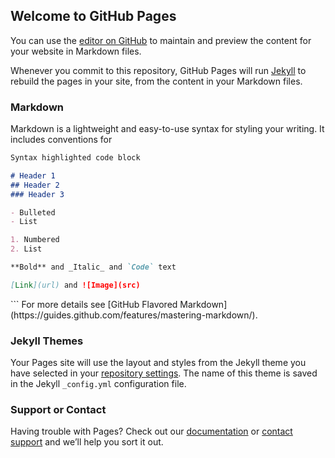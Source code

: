## Welcome to GitHub Pages

You can use the [editor on GitHub](https://github.com/Visukintut/visualisointi_2021/edit/main/docs/index.md) to maintain and preview the content for your website in Markdown files.

Whenever you commit to this repository, GitHub Pages will run [Jekyll](https://jekyllrb.com/) to rebuild the pages in your site, from the content in your Markdown files.

### Markdown

Markdown is a lightweight and easy-to-use syntax for styling your writing. It includes conventions for

```markdown
Syntax highlighted code block

# Header 1
## Header 2
### Header 3

- Bulleted
- List

1. Numbered
2. List

**Bold** and _Italic_ and `Code` text

[Link](url) and ![Image](src)

```

 <meta charset="utf-8">


 <style>


div.tooltip {	
    position: absolute;			
    text-align: center;			
    width: 120px;					
    height: 80px;					
    padding: 2px;				
    font: 12px sans-serif;		
    background: lightsteelblue;	
    border: 0px;		
    border-radius: 8px;			
    pointer-events: none;			
}
</style>




 <!-- Add 2 buttons-->

<script src="https://d3js.org/d3.v4.min.js">
</script>



<div id="chart"> 





<script>

//(function test () {
	var width = 1000,
	height=1000;
//data
	var data = [
		{id:'i1', name: 'Akaa', onn:160, onnkvl:66.3625051845707, xk:253.238349769901, yk:571.846271456827, maakunta: '06' ,kuva: 'https://github.com/Visukintut/visualisointi_2021/blob/a578bd25815cce11f3a07e6b3e96762a0e20aa67/docs/kuvat/valkohantapeura.png' ,kaavio: 'kaaviot/Akaa.png' },
{id:'i2', name: 'Alajärvi', onn:22, onnkvl:30.0957592339261, xk:267.3470602544, yk:462.626844312414, maakunta: '14' ,kuva: 'https://github.com/Visukintut/visualisointi_2021/blob/a578bd25815cce11f3a07e6b3e96762a0e20aa67/docs/kuvat/metsakauris.png' ,kaavio: 'kaaviot/Alajärvi.png' },
{id:'i3', name: 'Alavieska', onn:6, onnkvl:8.67052023121387, xk:282.981210522673, yk:388.5864227523, maakunta: '17' ,kuva: 'https://github.com/Visukintut/visualisointi_2021/blob/a578bd25815cce11f3a07e6b3e96762a0e20aa67/docs/kuvat/metsakauris.png' ,kaavio: 'kaaviot/Alavieska.png' },
{id:'i4', name: 'Alavus', onn:20, onnkvl:22.4466891133558, xk:252.167610931134, yk:483.55273900845, maakunta: '14' ,kuva: 'https://github.com/Visukintut/visualisointi_2021/blob/a578bd25815cce11f3a07e6b3e96762a0e20aa67/docs/kuvat/metsakauris.png' ,kaavio: 'kaaviot/Alavus.png' },
{id:'i5', name: 'Asikkala', onn:56, onnkvl:50.8628519527702, xk:317.440754543461, yk:570.827617827684, maakunta: '07' ,kuva: 'https://github.com/Visukintut/visualisointi_2021/blob/a578bd25815cce11f3a07e6b3e96762a0e20aa67/docs/kuvat/metsakauris.png' ,kaavio: 'kaaviot/Asikkala.png' },
{id:'i6', name: 'Askola', onn:9, onnkvl:11.0429447852761, xk:319.323640369133, yk:611.299912530083, maakunta: '01' ,kuva: 'https://github.com/Visukintut/visualisointi_2021/blob/a578bd25815cce11f3a07e6b3e96762a0e20aa67/docs/kuvat/valkohantapeura.png' ,kaavio: 'kaaviot/Askola.png' },
{id:'i7', name: 'Aura', onn:39, onnkvl:14.2961876832845, xk:208.766760445058, yk:602.22488657623, maakunta: '02' ,kuva: 'https://github.com/Visukintut/visualisointi_2021/blob/a578bd25815cce11f3a07e6b3e96762a0e20aa67/docs/kuvat/valkohantapeura.png' ,kaavio: 'kaaviot/Aura.png' },
//{id:'i8', name: 'Enonkoski', onn:0, onnkvl:0, xk:429.439627618523, yk:513.996600530962, maakunta: '10' ,kuva: 'kuvat/villisika.png' ,kaavio: 'kaaviot/Enonkoski.png' },
{id:'i9', name: 'Enontekiö', onn:1, onnkvl:2.31481481481481, xk:251.481668402982, yk:114.947176323877, maakunta: '19' ,kuva: 'https://github.com/Visukintut/visualisointi_2021/blob/a578bd25815cce11f3a07e6b3e96762a0e20aa67/docs/kuvat/hirvi.png' ,kaavio: 'kaaviot/Enontekiö.png' },
{id:'i10', name: 'Espoo', onn:218, onnkvl:12.342184226915, xk:283.731770063556, yk:630.24305531201, maakunta: '01' ,kuva: 'https://github.com/Visukintut/visualisointi_2021/blob/a578bd25815cce11f3a07e6b3e96762a0e20aa67/docs/kuvat/metsakauris.png' ,kaavio: 'kaaviot/Espoo.png' },
{id:'i11', name: 'Eura', onn:207, onnkvl:161.71875, xk:194.060216334976, yk:572.212422826438, maakunta: '04' ,kuva: 'https://github.com/Visukintut/visualisointi_2021/blob/a578bd25815cce11f3a07e6b3e96762a0e20aa67/docs/kuvat/valkohantapeura.png' ,kaavio: 'kaaviot/Eura.png' },
{id:'i12', name: 'Eurajoki', onn:150, onnkvl:82.2819528250137, xk:178.675884428329, yk:558.663992024852, maakunta: '04' ,kuva: 'https://github.com/Visukintut/visualisointi_2021/blob/a578bd25815cce11f3a07e6b3e96762a0e20aa67/docs/kuvat/valkohantapeura.png' ,kaavio: 'kaaviot/Eurajoki.png' },
{id:'i13', name: 'Evijärvi', onn:10, onnkvl:14.0252454417952, xk:252.58383731489, yk:436.824302723446, maakunta: '14' ,kuva: 'https://github.com/Visukintut/visualisointi_2021/blob/a578bd25815cce11f3a07e6b3e96762a0e20aa67/docs/kuvat/metsakauris.png' ,kaavio: 'kaaviot/Evijärvi.png' },
{id:'i14', name: 'Forssa', onn:60, onnkvl:38.4122919334187, xk:248.621185692857, yk:587.170771085459, maakunta: '05' ,kuva: 'https://github.com/Visukintut/visualisointi_2021/blob/a578bd25815cce11f3a07e6b3e96762a0e20aa67/docs/kuvat/valkohantapeura.png' ,kaavio: 'kaaviot/Forssa.png' },
{id:'i15', name: 'Haapajärvi', onn:6, onnkvl:7.27272727272727, xk:312.179963924433, yk:413.946499535387, maakunta: '17' ,kuva: 'https://github.com/Visukintut/visualisointi_2021/blob/a578bd25815cce11f3a07e6b3e96762a0e20aa67/docs/kuvat/hirvi.png' ,kaavio: 'kaaviot/Haapajärvi.png' },
{id:'i16', name: 'Haapavesi', onn:5, onnkvl:9.3984962406015, xk:314.470702150471, yk:393.048213287343, maakunta: '17' ,kuva: 'https://github.com/Visukintut/visualisointi_2021/blob/a578bd25815cce11f3a07e6b3e96762a0e20aa67/docs/kuvat/metsakauris.png' ,kaavio: 'kaaviot/Haapavesi.png' },
//{id:'i17', name: 'Hailuoto', onn:0, onnkvl:0, xk:300.036768855332, yk:338.015942844466, maakunta: '17' ,kuva: 'kuvat/villisika.png' ,kaavio: 'kaaviot/Hailuoto.png' },
{id:'i18', name: 'Halsua', onn:3, onnkvl:8.31024930747922, xk:279.165974389664, yk:433.004677182753, maakunta: '16' ,kuva: 'https://github.com/Visukintut/visualisointi_2021/blob/a578bd25815cce11f3a07e6b3e96762a0e20aa67/docs/kuvat/hirvi.png' ,kaavio: 'kaaviot/Halsua.png' },
{id:'i19', name: 'Hamina', onn:16, onnkvl:9.90712074303406, xk:374.225236446083, yk:608.097948788292, maakunta: '08' ,kuva: 'https://github.com/Visukintut/visualisointi_2021/blob/a578bd25815cce11f3a07e6b3e96762a0e20aa67/docs/kuvat/metsakauris.png' ,kaavio: 'kaaviot/Hamina.png' },
{id:'i20', name: 'Hankasalmi', onn:12, onnkvl:12.1457489878543, xk:349.023379884124, yk:500.235366417823, maakunta: '13' ,kuva: 'https://github.com/Visukintut/visualisointi_2021/blob/a578bd25815cce11f3a07e6b3e96762a0e20aa67/docs/kuvat/metsakauris.png' ,kaavio: 'kaaviot/Hankasalmi.png' },
{id:'i21', name: 'Hanko', onn:42, onnkvl:28.4552845528455, xk:225.010094664591, yk:650, maakunta: '01' ,kuva: 'https://github.com/Visukintut/visualisointi_2021/blob/a578bd25815cce11f3a07e6b3e96762a0e20aa67/docs/kuvat/valkohantapeura.png' ,kaavio: 'kaaviot/Hanko.png' },
{id:'i22', name: 'Harjavalta', onn:17, onnkvl:8.62068965517241, xk:198.476140175245, yk:559.287714899431, maakunta: '04' ,kuva: 'https://github.com/Visukintut/visualisointi_2021/blob/a578bd25815cce11f3a07e6b3e96762a0e20aa67/docs/kuvat/valkohantapeura.png' ,kaavio: 'kaaviot/Harjavalta.png' },
{id:'i23', name: 'Hartola', onn:11, onnkvl:9.55690703735882, xk:334.101126023221, yk:547.435295789788, maakunta: '07' ,kuva: 'https://github.com/Visukintut/visualisointi_2021/blob/a578bd25815cce11f3a07e6b3e96762a0e20aa67/docs/kuvat/metsakauris.png' ,kaavio: 'kaaviot/Hartola.png' },
{id:'i24', name: 'Hattula', onn:74, onnkvl:30.8848080133556, xk:270.254401161779, yk:579.376412281938, maakunta: '05' ,kuva: 'https://github.com/Visukintut/visualisointi_2021/blob/a578bd25815cce11f3a07e6b3e96762a0e20aa67/docs/kuvat/valkohantapeura.png' ,kaavio: 'kaaviot/Hattula.png' },
{id:'i25', name: 'Hausjärvi', onn:63, onnkvl:63.2530120481928, xk:296.085696676996, yk:595.33390995597, maakunta: '05' ,kuva: 'https://github.com/Visukintut/visualisointi_2021/blob/a578bd25815cce11f3a07e6b3e96762a0e20aa67/docs/kuvat/valkohantapeura.png' ,kaavio: 'kaaviot/Hausjärvi.png' },
{id:'i26', name: 'Heinola', onn:44, onnkvl:15.2883947185546, xk:336.281330748139, yk:569.13800704065, maakunta: '07' ,kuva: 'https://github.com/Visukintut/visualisointi_2021/blob/a578bd25815cce11f3a07e6b3e96762a0e20aa67/docs/kuvat/metsakauris.png' ,kaavio: 'kaaviot/Heinola.png' },
{id:'i27', name: 'Heinävesi', onn:6, onnkvl:11.9284294234592, xk:423.476670454342, yk:496.170040108483, maakunta: '12' ,kuva: 'https://github.com/Visukintut/visualisointi_2021/blob/a578bd25815cce11f3a07e6b3e96762a0e20aa67/docs/kuvat/hirvi.png' ,kaavio: 'kaaviot/Heinävesi.png' },
{id:'i28', name: 'Helsinki', onn:59, onnkvl:1.54949181920845, xk:297.154546674285, yk:631.91681374863, maakunta: '01' ,kuva: 'https://github.com/Visukintut/visualisointi_2021/blob/a578bd25815cce11f3a07e6b3e96762a0e20aa67/docs/kuvat/metsakauris.png' ,kaavio: 'kaaviot/Helsinki.png' },
{id:'i29', name: 'Hirvensalmi', onn:11, onnkvl:15.5148095909732, xk:356.327484844379, yk:541.40935762297, maakunta: '10' ,kuva: 'https://github.com/Visukintut/visualisointi_2021/blob/a578bd25815cce11f3a07e6b3e96762a0e20aa67/docs/kuvat/metsakauris.png' ,kaavio: 'kaaviot/Hirvensalmi.png' },
{id:'i30', name: 'Hollola', onn:118, onnkvl:71.7761557177616, xk:311.529605176579, yk:583.673965214606, maakunta: '07' ,kuva: 'https://github.com/Visukintut/visualisointi_2021/blob/a578bd25815cce11f3a07e6b3e96762a0e20aa67/docs/kuvat/metsakauris.png' ,kaavio: 'kaaviot/Hollola.png' },
{id:'i32', name: 'Huittinen', onn:176, onnkvl:144.499178981938, xk:219.044431064543, yk:572.183504560864, maakunta: '04' ,kuva: 'https://github.com/Visukintut/visualisointi_2021/blob/a578bd25815cce11f3a07e6b3e96762a0e20aa67/docs/kuvat/valkohantapeura.png' ,kaavio: 'kaaviot/Huittinen.png' },
{id:'i33', name: 'Humppila', onn:60, onnkvl:39.4218134034166, xk:238.485153804379, yk:584.160418292426, maakunta: '05' ,kuva: 'https://github.com/Visukintut/visualisointi_2021/blob/a578bd25815cce11f3a07e6b3e96762a0e20aa67/docs/kuvat/valkohantapeura.png' ,kaavio: 'kaaviot/Humppila.png' },
{id:'i34', name: 'Hyrynsalmi', onn:8, onnkvl:28.673835125448, xk:419.903656952459, yk:362.722665130318, maakunta: '18' ,kuva: 'https://github.com/Visukintut/visualisointi_2021/blob/a578bd25815cce11f3a07e6b3e96762a0e20aa67/docs/kuvat/metsakauris.png' ,kaavio: 'kaaviot/Hyrynsalmi.png' },
{id:'i35', name: 'Hyvinkää', onn:137, onnkvl:30.5803571428571, xk:289.142986745247, yk:606.930319956659, maakunta: '01' ,kuva: 'https://github.com/Visukintut/visualisointi_2021/blob/a578bd25815cce11f3a07e6b3e96762a0e20aa67/docs/kuvat/valkohantapeura.png' ,kaavio: 'kaaviot/Hyvinkää.png' },
{id:'i36', name: 'Hämeenkyrö', onn:68, onnkvl:41.743400859423, xk:235.393301042076, yk:542.605920942601, maakunta: '06' ,kuva: 'https://github.com/Visukintut/visualisointi_2021/blob/a578bd25815cce11f3a07e6b3e96762a0e20aa67/docs/kuvat/metsakauris.png' ,kaavio: 'kaaviot/Hämeenkyrö.png' },
{id:'i37', name: 'Hämeenlinna', onn:349, onnkvl:194.104560622914, xk:279.439929100528, yk:580.163259161906, maakunta: '05' ,kuva: 'https://github.com/Visukintut/visualisointi_2021/blob/a578bd25815cce11f3a07e6b3e96762a0e20aa67/docs/kuvat/valkohantapeura.png' ,kaavio: 'kaaviot/Hämeenlinna.png' },
{id:'i38', name: 'Ii', onn:7, onnkvl:5.81395348837209, xk:319.57161108358, yk:310.403049123104, maakunta: '17' ,kuva: 'https://github.com/Visukintut/visualisointi_2021/blob/a578bd25815cce11f3a07e6b3e96762a0e20aa67/docs/kuvat/metsakauris.png' ,kaavio: 'kaaviot/Ii.png' },
{id:'i39', name: 'Iisalmi', onn:14, onnkvl:13.7254901960784, xk:373.351731943367, yk:430.715158138486, maakunta: '11' ,kuva: 'https://github.com/Visukintut/visualisointi_2021/blob/a578bd25815cce11f3a07e6b3e96762a0e20aa67/docs/kuvat/metsakauris.png' ,kaavio: 'kaaviot/Iisalmi.png' },
{id:'i40', name: 'Iitti', onn:17, onnkvl:17.9704016913319, xk:339.842301051902, yk:588.066473879251, maakunta: '07' ,kuva: 'https://github.com/Visukintut/visualisointi_2021/blob/a578bd25815cce11f3a07e6b3e96762a0e20aa67/docs/kuvat/valkohantapeura.png' ,kaavio: 'kaaviot/Iitti.png' },
{id:'i41', name: 'Ikaalinen', onn:36, onnkvl:33.4261838440111, xk:232.789180007547, yk:530.403421276897, maakunta: '06' ,kuva: 'https://github.com/Visukintut/visualisointi_2021/blob/a578bd25815cce11f3a07e6b3e96762a0e20aa67/docs/kuvat/metsakauris.png' ,kaavio: 'kaaviot/Ikaalinen.png' },
{id:'i42', name: 'Ilmajoki', onn:34, onnkvl:22.3097112860892, xk:219.995095292087, yk:475.476995090868, maakunta: '14' ,kuva: 'https://github.com/Visukintut/visualisointi_2021/blob/a578bd25815cce11f3a07e6b3e96762a0e20aa67/docs/kuvat/metsakauris.png' ,kaavio: 'kaaviot/Ilmajoki.png' },
{id:'i43', name: 'Ilomantsi', onn:3, onnkvl:12.8205128205128, xk:500, yk:473.168229509572, maakunta: '12' ,kuva: 'https://github.com/Visukintut/visualisointi_2021/blob/a578bd25815cce11f3a07e6b3e96762a0e20aa67/docs/kuvat/metsakauris.png' ,kaavio: 'kaaviot/Ilomantsi.png' },
{id:'i44', name: 'Imatra', onn:14, onnkvl:4.40528634361234, xk:431.064017539138, yk:572.184627332326, maakunta: '09' ,kuva: 'https://github.com/Visukintut/visualisointi_2021/blob/a578bd25815cce11f3a07e6b3e96762a0e20aa67/docs/kuvat/metsakauris.png' ,kaavio: 'kaaviot/Imatra.png' },
{id:'i45', name: 'Inari', onn:9, onnkvl:19.1897654584222, xk:366.858940873398, yk:101.439809601301, maakunta: '19' ,kuva: 'https://github.com/Visukintut/visualisointi_2021/blob/a578bd25815cce11f3a07e6b3e96762a0e20aa67/docs/kuvat/hirvi.png' ,kaavio: 'kaaviot/Inari.png' },
{id:'i46', name: 'Inkoo', onn:127, onnkvl:80.6861499364676, xk:257.784617935558, yk:641.187899804601, maakunta: '01' ,kuva: 'https://github.com/Visukintut/visualisointi_2021/blob/a578bd25815cce11f3a07e6b3e96762a0e20aa67/docs/kuvat/valkohantapeura.png' ,kaavio: 'kaaviot/Inkoo.png' },
{id:'i47', name: 'Isojoki', onn:22, onnkvl:52.6315789473684, xk:194.327959354659, yk:508.899285605549, maakunta: '14' ,kuva: 'https://github.com/Visukintut/visualisointi_2021/blob/a578bd25815cce11f3a07e6b3e96762a0e20aa67/docs/kuvat/metsakauris.png' ,kaavio: 'kaaviot/Isojoki.png' },
{id:'i48', name: 'Isokyrö', onn:8, onnkvl:11.4777618364419, xk:215.870353870427, yk:459.874216572977, maakunta: '14' ,kuva: 'https://github.com/Visukintut/visualisointi_2021/blob/a578bd25815cce11f3a07e6b3e96762a0e20aa67/docs/kuvat/metsakauris.png' ,kaavio: 'kaaviot/Isokyrö.png' },
{id:'i49', name: 'Janakkala', onn:209, onnkvl:70.7275803722504, xk:285.669063255857, yk:591.073863388494, maakunta: '05' ,kuva: 'https://github.com/Visukintut/visualisointi_2021/blob/a578bd25815cce11f3a07e6b3e96762a0e20aa67/docs/kuvat/valkohantapeura.png' ,kaavio: 'kaaviot/Janakkala.png' },
{id:'i50', name: 'Joensuu', onn:28, onnkvl:26.046511627907, xk:480.757087976521, yk:485.244350892136, maakunta: '12' ,kuva: 'https://github.com/Visukintut/visualisointi_2021/blob/a578bd25815cce11f3a07e6b3e96762a0e20aa67/docs/kuvat/hirvi.png' ,kaavio: 'kaaviot/Joensuu.png' },
{id:'i51', name: 'Jokioinen', onn:51, onnkvl:34.3434343434343, xk:241.755776113134, yk:591.449755256019, maakunta: '05' ,kuva: 'https://github.com/Visukintut/visualisointi_2021/blob/a578bd25815cce11f3a07e6b3e96762a0e20aa67/docs/kuvat/valkohantapeura.png' ,kaavio: 'kaaviot/Jokioinen.png' },
{id:'i52', name: 'Joroinen', onn:13, onnkvl:10.7615894039735, xk:393.493759892955, yk:511.593397365012, maakunta: '11' ,kuva: 'https://github.com/Visukintut/visualisointi_2021/blob/a578bd25815cce11f3a07e6b3e96762a0e20aa67/docs/kuvat/hirvi.png' ,kaavio: 'kaaviot/Joroinen.png' },
{id:'i53', name: 'Joutsa', onn:7, onnkvl:6.38686131386861, xk:339.006464515659, yk:532.709967850649, maakunta: '13' ,kuva: 'https://github.com/Visukintut/visualisointi_2021/blob/a578bd25815cce11f3a07e6b3e96762a0e20aa67/docs/kuvat/metsakauris.png' ,kaavio: 'kaaviot/Joutsa.png' },
{id:'i54', name: 'Juuka', onn:4, onnkvl:7.8740157480315, xk:440.120631957307, yk:449.257838272439, maakunta: '12' ,kuva: 'https://github.com/Visukintut/visualisointi_2021/blob/a578bd25815cce11f3a07e6b3e96762a0e20aa67/docs/kuvat/hirvi.png' ,kaavio: 'kaaviot/Juuka.png' },
{id:'i55', name: 'Juupajoki', onn:10, onnkvl:13.4228187919463, xk:280.176367516508, yk:531.551673549928, maakunta: '06' ,kuva: 'https://github.com/Visukintut/visualisointi_2021/blob/a578bd25815cce11f3a07e6b3e96762a0e20aa67/docs/kuvat/hirvi.png' ,kaavio: 'kaaviot/Juupajoki.png' },
{id:'i56', name: 'Juva', onn:11, onnkvl:11.2130479102956, xk:396.180671149577, yk:533.37503912662, maakunta: '10' ,kuva: 'https://github.com/Visukintut/visualisointi_2021/blob/a578bd25815cce11f3a07e6b3e96762a0e20aa67/docs/kuvat/hirvi.png' ,kaavio: 'kaaviot/Juva.png' },
{id:'i57', name: 'Jyväskylä', onn:74, onnkvl:20.981003685852, xk:321.42838335979, yk:513.476586385586, maakunta: '13' ,kuva: 'https://github.com/Visukintut/visualisointi_2021/blob/a578bd25815cce11f3a07e6b3e96762a0e20aa67/docs/kuvat/metsakauris.png' ,kaavio: 'kaaviot/Jyväskylä.png' },
{id:'i58', name: 'Jämijärvi', onn:7, onnkvl:11.7056856187291, xk:220.172577393986, yk:528.362186663753, maakunta: '04' ,kuva: 'https://github.com/Visukintut/visualisointi_2021/blob/a578bd25815cce11f3a07e6b3e96762a0e20aa67/docs/kuvat/valkohantapeura.png' ,kaavio: 'kaaviot/Jämijärvi.png' },
{id:'i59', name: 'Jämsä', onn:36, onnkvl:37.4609781477627, xk:300.42535413771, yk:527.700631083845, maakunta: '13' ,kuva: 'https://github.com/Visukintut/visualisointi_2021/blob/a578bd25815cce11f3a07e6b3e96762a0e20aa67/docs/kuvat/metsakauris.png' ,kaavio: 'kaaviot/Jämsä.png' },
{id:'i60', name: 'Järvenpää', onn:9, onnkvl:0.838144905941516, xk:299.537393806062, yk:614.168600724161, maakunta: '01' ,kuva: 'https://github.com/Visukintut/visualisointi_2021/blob/a578bd25815cce11f3a07e6b3e96762a0e20aa67/docs/kuvat/metsakauris.png' ,kaavio: 'kaaviot/Järvenpää.png' },
{id:'i61', name: 'Kaarina', onn:88, onnkvl:12.6056438905601, xk:204.143184795721, yk:616.24029856969, maakunta: '02' ,kuva: 'https://github.com/Visukintut/visualisointi_2021/blob/a578bd25815cce11f3a07e6b3e96762a0e20aa67/docs/kuvat/metsakauris.png' ,kaavio: 'kaaviot/Kaarina.png' },
{id:'i62', name: 'Kaavi', onn:3, onnkvl:9.06344410876133, xk:425.203681170371, yk:465.049653194518, maakunta: '11' ,kuva: 'https://github.com/Visukintut/visualisointi_2021/blob/a578bd25815cce11f3a07e6b3e96762a0e20aa67/docs/kuvat/hirvi.png' ,kaavio: 'kaaviot/Kaavi.png' },
{id:'i63', name: 'Kajaani', onn:16, onnkvl:14.8423005565863, xk:378.702296659166, yk:392.059526702769, maakunta: '18' ,kuva: 'https://github.com/Visukintut/visualisointi_2021/blob/a578bd25815cce11f3a07e6b3e96762a0e20aa67/docs/kuvat/hirvi.png' ,kaavio: 'kaaviot/Kajaani.png' },
{id:'i64', name: 'Kalajoki', onn:11, onnkvl:9.9728014505893, xk:266.299048269838, yk:387.645591511647, maakunta: '17' ,kuva: 'https://github.com/Visukintut/visualisointi_2021/blob/a578bd25815cce11f3a07e6b3e96762a0e20aa67/docs/kuvat/metsakauris.png' ,kaavio: 'kaaviot/Kalajoki.png' },
{id:'i65', name: 'Kangasala', onn:84, onnkvl:36.2850971922246, xk:280.242194323422, yk:552.947239859856, maakunta: '06' ,kuva: 'https://github.com/Visukintut/visualisointi_2021/blob/a578bd25815cce11f3a07e6b3e96762a0e20aa67/docs/kuvat/metsakauris.png' ,kaavio: 'kaaviot/Kangasala.png' },
{id:'i66', name: 'Kangasniemi', onn:7, onnkvl:14.4329896907216, xk:354.328470259467, yk:521.316623070686, maakunta: '10' ,kuva: 'https://github.com/Visukintut/visualisointi_2021/blob/a578bd25815cce11f3a07e6b3e96762a0e20aa67/docs/kuvat/hirvi.png' ,kaavio: 'kaaviot/Kangasniemi.png' },
{id:'i67', name: 'Kankaanpää', onn:74, onnkvl:90.2439024390244, xk:208.370954179557, yk:524.55177990183, maakunta: '04' ,kuva: 'https://github.com/Visukintut/visualisointi_2021/blob/a578bd25815cce11f3a07e6b3e96762a0e20aa67/docs/kuvat/valkohantapeura.png' ,kaavio: 'kaaviot/Kankaanpää.png' },
{id:'i68', name: 'Kannonkoski', onn:7, onnkvl:19.3905817174515, xk:313.836580826132, yk:464.615528061075, maakunta: '13' ,kuva: 'https://github.com/Visukintut/visualisointi_2021/blob/a578bd25815cce11f3a07e6b3e96762a0e20aa67/docs/kuvat/metsakauris.png' ,kaavio: 'kaaviot/Kannonkoski.png' },
{id:'i69', name: 'Kannus', onn:3, onnkvl:3.37837837837838, xk:270.697958247121, yk:403.57530216994, maakunta: '16' ,kuva: 'https://github.com/Visukintut/visualisointi_2021/blob/a578bd25815cce11f3a07e6b3e96762a0e20aa67/docs/kuvat/metsakauris.png' ,kaavio: 'kaaviot/Kannus.png' },
{id:'i70', name: 'Karijoki', onn:6, onnkvl:16.260162601626, xk:190.564152311855, yk:498.297755051156, maakunta: '14' ,kuva: 'https://github.com/Visukintut/visualisointi_2021/blob/a578bd25815cce11f3a07e6b3e96762a0e20aa67/docs/kuvat/metsakauris.png' ,kaavio: 'kaaviot/Karijoki.png' },
{id:'i71', name: 'Karkkila', onn:97, onnkvl:58.2932692307692, xk:269.806374089356, yk:608.794020254683, maakunta: '01' ,kuva: 'https://github.com/Visukintut/visualisointi_2021/blob/a578bd25815cce11f3a07e6b3e96762a0e20aa67/docs/kuvat/valkohantapeura.png' ,kaavio: 'kaaviot/Karkkila.png' },
{id:'i72', name: 'Karstula', onn:14, onnkvl:28.6298568507157, xk:294.079261223069, yk:467.502258833229, maakunta: '13' ,kuva: 'https://github.com/Visukintut/visualisointi_2021/blob/a578bd25815cce11f3a07e6b3e96762a0e20aa67/docs/kuvat/metsakauris.png' ,kaavio: 'kaaviot/Karstula.png' },
{id:'i73', name: 'Karvia', onn:9, onnkvl:21.0280373831776, xk:217.359916534393, yk:509.521631119883, maakunta: '04' ,kuva: 'https://github.com/Visukintut/visualisointi_2021/blob/a578bd25815cce11f3a07e6b3e96762a0e20aa67/docs/kuvat/valkohantapeura.png' ,kaavio: 'kaaviot/Karvia.png' },
{id:'i74', name: 'Kauhajoki', onn:49, onnkvl:62.3409669211196, xk:210.4208636458, yk:499.96156475929, maakunta: '14' ,kuva: 'https://github.com/Visukintut/visualisointi_2021/blob/a578bd25815cce11f3a07e6b3e96762a0e20aa67/docs/kuvat/metsakauris.png' ,kaavio: 'kaaviot/Kauhajoki.png' },
{id:'i75', name: 'Kauhava', onn:20, onnkvl:22.5479143179256, xk:236.278253492343, yk:446.251300515219, maakunta: '14' ,kuva: 'https://github.com/Visukintut/visualisointi_2021/blob/a578bd25815cce11f3a07e6b3e96762a0e20aa67/docs/kuvat/metsakauris.png' ,kaavio: 'kaaviot/Kauhava.png' },
{id:'i76', name: 'Kauniainen', onn:6, onnkvl:0.216974650128377, xk:284.838394418919, yk:630.764322529798, maakunta: '01' ,kuva: 'https://github.com/Visukintut/visualisointi_2021/blob/a578bd25815cce11f3a07e6b3e96762a0e20aa67/docs/kuvat/metsakauris.png' ,kaavio: 'kaaviot/Kauniainen.png' },
{id:'i77', name: 'Kaustinen', onn:9, onnkvl:6.66173205033309, xk:261.935271501533, yk:424.947741992503, maakunta: '16' ,kuva: 'https://github.com/Visukintut/visualisointi_2021/blob/a578bd25815cce11f3a07e6b3e96762a0e20aa67/docs/kuvat/hirvi.png' ,kaavio: 'kaaviot/Kaustinen.png' },
{id:'i78', name: 'Keitele', onn:4, onnkvl:12.6984126984127, xk:345.187924377461, yk:452.293238617656, maakunta: '11' ,kuva: 'https://github.com/Visukintut/visualisointi_2021/blob/a578bd25815cce11f3a07e6b3e96762a0e20aa67/docs/kuvat/metsakauris.png' ,kaavio: 'kaaviot/Keitele.png' },
{id:'i79', name: 'Kemi', onn:15, onnkvl:3.11397135146357, xk:294.641727650883, yk:296.428034928296, maakunta: '19' ,kuva: 'https://github.com/Visukintut/visualisointi_2021/blob/a578bd25815cce11f3a07e6b3e96762a0e20aa67/docs/kuvat/metsakauris.png' ,kaavio: 'kaaviot/Kemi.png' },
{id:'i80', name: 'Kemijärvi', onn:8, onnkvl:17.3913043478261, xk:383.318577414958, yk:239.825506773483, maakunta: '19' ,kuva: 'https://github.com/Visukintut/visualisointi_2021/blob/a578bd25815cce11f3a07e6b3e96762a0e20aa67/docs/kuvat/hirvi.png' ,kaavio: 'kaaviot/Kemijärvi.png' },
{id:'i81', name: 'Keminmaa', onn:12, onnkvl:8.13008130081301, xk:302.091271670827, yk:287.58640562923, maakunta: '19' ,kuva: 'https://github.com/Visukintut/visualisointi_2021/blob/a578bd25815cce11f3a07e6b3e96762a0e20aa67/docs/kuvat/metsakauris.png' ,kaavio: 'kaaviot/Keminmaa.png' },
{id:'i82', name: 'Kemiönsaari', onn:68, onnkvl:92.6430517711172, xk:205.689452233281, yk:639.36255265912, maakunta: '02' ,kuva: 'https://github.com/Visukintut/visualisointi_2021/blob/a578bd25815cce11f3a07e6b3e96762a0e20aa67/docs/kuvat/valkohantapeura.png' ,kaavio: 'kaaviot/Kemiönsaari.png' },
{id:'i83', name: 'Kempele', onn:7, onnkvl:0.99304865938431, xk:322.916542171747, yk:346.341723202241, maakunta: '17' ,kuva: 'https://github.com/Visukintut/visualisointi_2021/blob/a578bd25815cce11f3a07e6b3e96762a0e20aa67/docs/kuvat/metsakauris.png' ,kaavio: 'kaaviot/Kempele.png' },
{id:'i84', name: 'Kerava', onn:31, onnkvl:1.79066543438078, xk:299.524323394593, yk:620.399378222389, maakunta: '01' ,kuva: 'https://github.com/Visukintut/visualisointi_2021/blob/a578bd25815cce11f3a07e6b3e96762a0e20aa67/docs/kuvat/metsakauris.png' ,kaavio: 'kaaviot/Kerava.png' },
{id:'i85', name: 'Keuruu', onn:25, onnkvl:35.4107648725212, xk:285.789302283485, yk:503.586729492136, maakunta: '13' ,kuva: 'https://github.com/Visukintut/visualisointi_2021/blob/a578bd25815cce11f3a07e6b3e96762a0e20aa67/docs/kuvat/metsakauris.png' ,kaavio: 'kaaviot/Keuruu.png' },
{id:'i86', name: 'Kihniö', onn:5, onnkvl:11.6009280742459, xk:240.071519884907, yk:508.291875622669, maakunta: '06' ,kuva: 'https://github.com/Visukintut/visualisointi_2021/blob/a578bd25815cce11f3a07e6b3e96762a0e20aa67/docs/kuvat/metsakauris.png' ,kaavio: 'kaaviot/Kihniö.png' },
{id:'i87', name: 'Kinnula', onn:4, onnkvl:10.8695652173913, xk:302.905919227272, yk:441.46465442399, maakunta: '13' ,kuva: 'https://github.com/Visukintut/visualisointi_2021/blob/a578bd25815cce11f3a07e6b3e96762a0e20aa67/docs/kuvat/hirvi.png' ,kaavio: 'kaaviot/Kinnula.png' },
{id:'i88', name: 'Kirkkonummi', onn:251, onnkvl:55.0438596491228, xk:274.772033501916, yk:638.233807841442, maakunta: '01' ,kuva: 'https://github.com/Visukintut/visualisointi_2021/blob/a578bd25815cce11f3a07e6b3e96762a0e20aa67/docs/kuvat/valkohantapeura.png' ,kaavio: 'kaaviot/Kirkkonummi.png' },
{id:'i89', name: 'Kitee', onn:15, onnkvl:25.6410256410256, xk:469.0767520461, yk:519.875608873952, maakunta: '12' ,kuva: 'https://github.com/Visukintut/visualisointi_2021/blob/a578bd25815cce11f3a07e6b3e96762a0e20aa67/docs/kuvat/hirvi.png' ,kaavio: 'kaaviot/Kitee.png' },
{id:'i90', name: 'Kittilä', onn:7, onnkvl:12.6353790613718, xk:309.998867378504, yk:164.669697456527, maakunta: '19' ,kuva: 'https://github.com/Visukintut/visualisointi_2021/blob/a578bd25815cce11f3a07e6b3e96762a0e20aa67/docs/kuvat/hirvi.png' ,kaavio: 'kaaviot/Kittilä.png' },
{id:'i91', name: 'Kiuruvesi', onn:6, onnkvl:18.2926829268293, xk:354.177683338624, yk:422.890223975377, maakunta: '11' ,kuva: 'https://github.com/Visukintut/visualisointi_2021/blob/a578bd25815cce11f3a07e6b3e96762a0e20aa67/docs/kuvat/hirvi.png' ,kaavio: 'kaaviot/Kiuruvesi.png' },
{id:'i92', name: 'Kivijärvi', onn:7, onnkvl:23.1023102310231, xk:302.950943324818, yk:451.796731491708, maakunta: '13' ,kuva: 'https://github.com/Visukintut/visualisointi_2021/blob/a578bd25815cce11f3a07e6b3e96762a0e20aa67/docs/kuvat/metsakauris.png' ,kaavio: 'kaaviot/Kivijärvi.png' },
{id:'i93', name: 'Kokemäki', onn:32, onnkvl:38.1406436233611, xk:205.464318184996, yk:560.018532559359, maakunta: '04' ,kuva: 'https://github.com/Visukintut/visualisointi_2021/blob/a578bd25815cce11f3a07e6b3e96762a0e20aa67/docs/kuvat/metsakauris.png' ,kaavio: 'kaaviot/Kokemäki.png' },
{id:'i94', name: 'Kokkola', onn:41, onnkvl:25.625, xk:252.630890639511, yk:406.591064847047, maakunta: '16' ,kuva: 'https://github.com/Visukintut/visualisointi_2021/blob/a578bd25815cce11f3a07e6b3e96762a0e20aa67/docs/kuvat/metsakauris.png' ,kaavio: 'kaaviot/Kokkola.png' },
{id:'i95', name: 'Kolari', onn:8, onnkvl:15.4142581888247, xk:280.236340385591, yk:200.466992568253, maakunta: '19' ,kuva: 'https://github.com/Visukintut/visualisointi_2021/blob/a578bd25815cce11f3a07e6b3e96762a0e20aa67/docs/kuvat/metsakauris.png' ,kaavio: 'kaaviot/Kolari.png' },
{id:'i96', name: 'Konnevesi', onn:6, onnkvl:10.3986135181976, xk:341.439646831282, yk:482.633356530289, maakunta: '13' ,kuva: 'https://github.com/Visukintut/visualisointi_2021/blob/a578bd25815cce11f3a07e6b3e96762a0e20aa67/docs/kuvat/hirvi.png' ,kaavio: 'kaaviot/Konnevesi.png' },
{id:'i97', name: 'Kontiolahti', onn:17, onnkvl:11.509817197021, xk:460.654003256506, yk:472.360804809415, maakunta: '12' ,kuva: 'https://github.com/Visukintut/visualisointi_2021/blob/a578bd25815cce11f3a07e6b3e96762a0e20aa67/docs/kuvat/hirvi.png' ,kaavio: 'kaaviot/Kontiolahti.png' },
{id:'i98', name: 'Korsnäs', onn:15, onnkvl:25.3807106598985, xk:173.66477579467, yk:467.985679816686, maakunta: '15' ,kuva: 'https://github.com/Visukintut/visualisointi_2021/blob/a578bd25815cce11f3a07e6b3e96762a0e20aa67/docs/kuvat/metsakauris.png' ,kaavio: 'kaaviot/Korsnäs.png' },
{id:'i99', name: 'Koski Tl', onn:77, onnkvl:88.2016036655212, xk:229.490639540404, yk:601.99800913753, maakunta: '02' ,kuva: 'https://github.com/Visukintut/visualisointi_2021/blob/a578bd25815cce11f3a07e6b3e96762a0e20aa67/docs/kuvat/valkohantapeura.png' ,kaavio: 'kaaviot/Koski Tl.png' },
{id:'i100', name: 'Kotka', onn:14, onnkvl:2.74941084053417, xk:367.269968281696, yk:618.431876266764, maakunta: '08' ,kuva: 'https://github.com/Visukintut/visualisointi_2021/blob/a578bd25815cce11f3a07e6b3e96762a0e20aa67/docs/kuvat/metsakauris.png' ,kaavio: 'kaaviot/Kotka.png' },
{id:'i101', name: 'Kouvola', onn:112, onnkvl:80.6335493160547, xk:356.362485079314, yk:590.655125807054, maakunta: '08' ,kuva: 'https://github.com/Visukintut/visualisointi_2021/blob/a578bd25815cce11f3a07e6b3e96762a0e20aa67/docs/kuvat/metsakauris.png' ,kaavio: 'kaaviot/Kouvola.png' },
{id:'i102', name: 'Kristiinankaupunki', onn:39, onnkvl:51.5191545574637, xk:178.407996199887, yk:505.245077799532, maakunta: '15' ,kuva: 'https://github.com/Visukintut/visualisointi_2021/blob/a578bd25815cce11f3a07e6b3e96762a0e20aa67/docs/kuvat/metsakauris.png' ,kaavio: 'kaaviot/Kristiinankaupunki.png' },
{id:'i103', name: 'Kruunupyy', onn:37, onnkvl:38.2626680455015, xk:250.501410033811, yk:420.475426489389, maakunta: '15' ,kuva: 'https://github.com/Visukintut/visualisointi_2021/blob/a578bd25815cce11f3a07e6b3e96762a0e20aa67/docs/kuvat/metsakauris.png' ,kaavio: 'kaaviot/Kruunupyy.png' },
{id:'i104', name: 'Kuhmo', onn:15, onnkvl:66.6666666666667, xk:453.421273076535, yk:385.425556243878, maakunta: '18' ,kuva: 'https://github.com/Visukintut/visualisointi_2021/blob/a578bd25815cce11f3a07e6b3e96762a0e20aa67/docs/kuvat/metsapeura.png' ,kaavio: 'kaaviot/Kuhmo.png' },
{id:'i105', name: 'Kuhmoinen', onn:22, onnkvl:39.3559928443649, xk:304.502963207769, yk:543.754100914311, maakunta: '06' ,kuva: 'https://github.com/Visukintut/visualisointi_2021/blob/a578bd25815cce11f3a07e6b3e96762a0e20aa67/docs/kuvat/valkohantapeura.png' ,kaavio: 'kaaviot/Kuhmoinen.png' },
{id:'i106', name: 'Kuopio', onn:54, onnkvl:43.9739413680782, xk:394.256428512294, yk:459.238745994135, maakunta: '11' ,kuva: 'https://github.com/Visukintut/visualisointi_2021/blob/a578bd25815cce11f3a07e6b3e96762a0e20aa67/docs/kuvat/metsakauris.png' ,kaavio: 'kaaviot/Kuopio.png' },
{id:'i107', name: 'Kuortane', onn:13, onnkvl:13, xk:252.585716995391, yk:474.217222935401, maakunta: '14' ,kuva: 'https://github.com/Visukintut/visualisointi_2021/blob/a578bd25815cce11f3a07e6b3e96762a0e20aa67/docs/kuvat/metsakauris.png' ,kaavio: 'kaaviot/Kuortane.png' },
{id:'i108', name: 'Kurikka', onn:53, onnkvl:51.7578125, xk:210.207209140221, yk:483.517591152796, maakunta: '14' ,kuva: 'https://github.com/Visukintut/visualisointi_2021/blob/a578bd25815cce11f3a07e6b3e96762a0e20aa67/docs/kuvat/metsakauris.png' ,kaavio: 'kaaviot/Kurikka.png' },
{id:'i109', name: 'Kustavi', onn:44, onnkvl:117.333333333333, xk:165.392405474394, yk:603.8726874715, maakunta: '02' ,kuva: 'https://github.com/Visukintut/visualisointi_2021/blob/a578bd25815cce11f3a07e6b3e96762a0e20aa67/docs/kuvat/valkohantapeura.png' ,kaavio: 'kaaviot/Kustavi.png' },
{id:'i110', name: 'Kuusamo', onn:5, onnkvl:10.4384133611691, xk:431.363913636606, yk:282.650344288579, maakunta: '17' ,kuva: 'https://github.com/Visukintut/visualisointi_2021/blob/a578bd25815cce11f3a07e6b3e96762a0e20aa67/docs/kuvat/hirvi.png' ,kaavio: 'kaaviot/Kuusamo.png' },
{id:'i111', name: 'Kyyjärvi', onn:11, onnkvl:18.9003436426117, xk:285.935113371675, yk:458.663590792884, maakunta: '13' ,kuva: 'https://github.com/Visukintut/visualisointi_2021/blob/a578bd25815cce11f3a07e6b3e96762a0e20aa67/docs/kuvat/metsakauris.png' ,kaavio: 'kaaviot/Kyyjärvi.png' },
{id:'i112', name: 'Kärkölä', onn:42, onnkvl:43.0769230769231, xk:306.060328452469, yk:592.217888320045, maakunta: '07' ,kuva: 'https://github.com/Visukintut/visualisointi_2021/blob/a578bd25815cce11f3a07e6b3e96762a0e20aa67/docs/kuvat/metsakauris.png' ,kaavio: 'kaaviot/Kärkölä.png' },
{id:'i113', name: 'Kärsämäki', onn:15, onnkvl:18.3823529411765, xk:329.236449911854, yk:402.913124969479, maakunta: '17' ,kuva: 'https://github.com/Visukintut/visualisointi_2021/blob/a578bd25815cce11f3a07e6b3e96762a0e20aa67/docs/kuvat/hirvi.png' ,kaavio: 'kaaviot/Kärsämäki.png' },
{id:'i114', name: 'Lahti', onn:97, onnkvl:20.0911350455675, xk:327.469137749272, yk:584.420662664455, maakunta: '07' ,kuva: 'https://github.com/Visukintut/visualisointi_2021/blob/a578bd25815cce11f3a07e6b3e96762a0e20aa67/docs/kuvat/metsakauris.png' ,kaavio: 'kaaviot/Lahti.png' },
{id:'i115', name: 'Laihia', onn:5, onnkvl:5.82750582750583, xk:203.090807173288, yk:464.104895813141, maakunta: '15' ,kuva: 'https://github.com/Visukintut/visualisointi_2021/blob/a578bd25815cce11f3a07e6b3e96762a0e20aa67/docs/kuvat/metsakauris.png' ,kaavio: 'kaaviot/Laihia.png' },
{id:'i116', name: 'Laitila', onn:123, onnkvl:91.7910447761194, xk:182.375377639649, yk:583.220619143312, maakunta: '02' ,kuva: 'https://github.com/Visukintut/visualisointi_2021/blob/a578bd25815cce11f3a07e6b3e96762a0e20aa67/docs/kuvat/valkohantapeura.png' ,kaavio: 'kaaviot/Laitila.png' },
{id:'i117', name: 'Lapinjärvi', onn:7, onnkvl:6.62878787878788, xk:336.828841374413, yk:607.207260356846, maakunta: '01' ,kuva: 'https://github.com/Visukintut/visualisointi_2021/blob/a578bd25815cce11f3a07e6b3e96762a0e20aa67/docs/kuvat/valkohantapeura.png' ,kaavio: 'kaaviot/Lapinjärvi.png' },
{id:'i118', name: 'Lapinlahti', onn:8, onnkvl:10.8991825613079, xk:386.667470437175, yk:439.836182019334, maakunta: '11' ,kuva: 'https://github.com/Visukintut/visualisointi_2021/blob/a578bd25815cce11f3a07e6b3e96762a0e20aa67/docs/kuvat/metsakauris.png' ,kaavio: 'kaaviot/Lapinlahti.png' },
{id:'i119', name: 'Lappajärvi', onn:7, onnkvl:9.37081659973226, xk:255.818851405748, yk:446.607541382708, maakunta: '14' ,kuva: 'https://github.com/Visukintut/visualisointi_2021/blob/a578bd25815cce11f3a07e6b3e96762a0e20aa67/docs/kuvat/metsakauris.png' ,kaavio: 'kaaviot/Lappajärvi.png' },
{id:'i120', name: 'Lappeenranta', onn:31, onnkvl:19.2188468691878, xk:408.760769445745, yk:585.562221378539, maakunta: '09' ,kuva: 'https://github.com/Visukintut/visualisointi_2021/blob/a578bd25815cce11f3a07e6b3e96762a0e20aa67/docs/kuvat/hirvi.png' ,kaavio: 'kaaviot/Lappeenranta.png' },
{id:'i121', name: 'Lapua', onn:6, onnkvl:3.96563119629874, xk:242.24060325305, yk:462.684508822087, maakunta: '14' ,kuva: 'https://github.com/Visukintut/visualisointi_2021/blob/a578bd25815cce11f3a07e6b3e96762a0e20aa67/docs/kuvat/metsakauris.png' ,kaavio: 'kaaviot/Lapua.png' },
{id:'i122', name: 'Laukaa', onn:42, onnkvl:18.850987432675, xk:333.800395640219, yk:499.980334766061, maakunta: '13' ,kuva: 'https://github.com/Visukintut/visualisointi_2021/blob/a578bd25815cce11f3a07e6b3e96762a0e20aa67/docs/kuvat/metsakauris.png' ,kaavio: 'kaaviot/Laukaa.png' },
{id:'i123', name: 'Lemi', onn:14, onnkvl:14.9892933618844, xk:395.033702858311, yk:579.158171414584, maakunta: '09' ,kuva: 'https://github.com/Visukintut/visualisointi_2021/blob/a578bd25815cce11f3a07e6b3e96762a0e20aa67/docs/kuvat/metsakauris.png' ,kaavio: 'kaaviot/Lemi.png' },
{id:'i124', name: 'Lempäälä', onn:54, onnkvl:7.73085182534001, xk:254.210055912815, yk:560.2855889024, maakunta: '06' ,kuva: 'https://github.com/Visukintut/visualisointi_2021/blob/a578bd25815cce11f3a07e6b3e96762a0e20aa67/docs/kuvat/metsakauris.png' ,kaavio: 'kaaviot/Lempäälä.png' },
{id:'i125', name: 'Leppävirta', onn:27, onnkvl:20.4545454545455, xk:400.264391612853, yk:491.723297550323, maakunta: '11' ,kuva: 'https://github.com/Visukintut/visualisointi_2021/blob/a578bd25815cce11f3a07e6b3e96762a0e20aa67/docs/kuvat/hirvi.png' ,kaavio: 'kaaviot/Leppävirta.png' },
{id:'i126', name: 'Lestijärvi', onn:7, onnkvl:15.5210643015521, xk:292.158880088493, yk:431.836392005086, maakunta: '16' ,kuva: 'https://github.com/Visukintut/visualisointi_2021/blob/a578bd25815cce11f3a07e6b3e96762a0e20aa67/docs/kuvat/metsapeura.png' ,kaavio: 'kaaviot/Lestijärvi.png' },
{id:'i127', name: 'Lieksa', onn:6, onnkvl:21.1267605633803, xk:471.683175896316, yk:440.290240147345, maakunta: '12' ,kuva: 'https://github.com/Visukintut/visualisointi_2021/blob/a578bd25815cce11f3a07e6b3e96762a0e20aa67/docs/kuvat/hirvi.png' ,kaavio: 'kaaviot/Lieksa.png' },
{id:'i128', name: 'Lieto', onn:98, onnkvl:41.5078356628547, xk:210.468609740948, yk:605.696909489939, maakunta: '02' ,kuva: 'https://github.com/Visukintut/visualisointi_2021/blob/a578bd25815cce11f3a07e6b3e96762a0e20aa67/docs/kuvat/valkohantapeura.png' ,kaavio: 'kaaviot/Lieto.png' },
{id:'i129', name: 'Liminka', onn:12, onnkvl:4.55753892897835, xk:324.459722704037, yk:357.868173678516, maakunta: '17' ,kuva: 'https://github.com/Visukintut/visualisointi_2021/blob/a578bd25815cce11f3a07e6b3e96762a0e20aa67/docs/kuvat/metsakauris.png' ,kaavio: 'kaaviot/Liminka.png' },
{id:'i130', name: 'Liperi', onn:12, onnkvl:9.47119179163378, xk:444.611328621296, yk:488.153287675066, maakunta: '12' ,kuva: 'https://github.com/Visukintut/visualisointi_2021/blob/a578bd25815cce11f3a07e6b3e96762a0e20aa67/docs/kuvat/hirvi.png' ,kaavio: 'kaaviot/Liperi.png' },
{id:'i131', name: 'Lohja', onn:319, onnkvl:136.034115138593, xk:256.339511086918, yk:620.622656065114, maakunta: '01' ,kuva: 'https://github.com/Visukintut/visualisointi_2021/blob/a578bd25815cce11f3a07e6b3e96762a0e20aa67/docs/kuvat/valkohantapeura.png' ,kaavio: 'kaaviot/Lohja.png' },
{id:'i132', name: 'Loimaa', onn:250, onnkvl:229.147571035747, xk:223.606477253957, yk:586.117455952001, maakunta: '02' ,kuva: 'https://github.com/Visukintut/visualisointi_2021/blob/a578bd25815cce11f3a07e6b3e96762a0e20aa67/docs/kuvat/valkohantapeura.png' ,kaavio: 'kaaviot/Loimaa.png' },
{id:'i133', name: 'Loppi', onn:224, onnkvl:200, xk:275.13617757604, yk:601.699482560723, maakunta: '05' ,kuva: 'https://github.com/Visukintut/visualisointi_2021/blob/a578bd25815cce11f3a07e6b3e96762a0e20aa67/docs/kuvat/valkohantapeura.png' ,kaavio: 'kaaviot/Loppi.png' },
{id:'i134', name: 'Loviisa', onn:49, onnkvl:27.4509803921569, xk:338.263242070702, yk:617.307932158061, maakunta: '01' ,kuva: 'https://github.com/Visukintut/visualisointi_2021/blob/a578bd25815cce11f3a07e6b3e96762a0e20aa67/docs/kuvat/metsakauris.png' ,kaavio: 'kaaviot/Loviisa.png' },
{id:'i135', name: 'Luhanka', onn:4, onnkvl:11.2359550561798, xk:322.916142871897, yk:535.322253251839, maakunta: '13' ,kuva: 'https://github.com/Visukintut/visualisointi_2021/blob/a578bd25815cce11f3a07e6b3e96762a0e20aa67/docs/kuvat/metsakauris.png' ,kaavio: 'kaaviot/Luhanka.png' },
{id:'i136', name: 'Lumijoki', onn:5, onnkvl:4.79386385426654, xk:309.686511305664, yk:348.274154948544, maakunta: '17' ,kuva: 'https://github.com/Visukintut/visualisointi_2021/blob/a578bd25815cce11f3a07e6b3e96762a0e20aa67/docs/kuvat/metsakauris.png' ,kaavio: 'kaaviot/Lumijoki.png' },
{id:'i137', name: 'Luoto', onn:10, onnkvl:4.8661800486618, xk:229.024153426958, yk:410.500211043374, maakunta: '15' ,kuva: 'https://github.com/Visukintut/visualisointi_2021/blob/a578bd25815cce11f3a07e6b3e96762a0e20aa67/docs/kuvat/metsakauris.png' ,kaavio: 'kaaviot/Luoto.png' },
{id:'i138', name: 'Luumäki', onn:19, onnkvl:15.7938487115544, xk:384.505551670593, yk:587.858878731038, maakunta: '09' ,kuva: 'https://github.com/Visukintut/visualisointi_2021/blob/a578bd25815cce11f3a07e6b3e96762a0e20aa67/docs/kuvat/hirvi.png' ,kaavio: 'kaaviot/Luumäki.png' },
{id:'i139', name: 'Maalahti', onn:26, onnkvl:25.844930417495, xk:177.66456181105, yk:459.094511521447, maakunta: '15' ,kuva: 'https://github.com/Visukintut/visualisointi_2021/blob/a578bd25815cce11f3a07e6b3e96762a0e20aa67/docs/kuvat/metsakauris.png' ,kaavio: 'kaaviot/Maalahti.png' },
{id:'i140', name: 'Marttila', onn:59, onnkvl:52.1201413427562, xk:221.571226231297, yk:603.411794794208, maakunta: '02' ,kuva: 'https://github.com/Visukintut/visualisointi_2021/blob/a578bd25815cce11f3a07e6b3e96762a0e20aa67/docs/kuvat/valkohantapeura.png' ,kaavio: 'kaaviot/Marttila.png' },
{id:'i141', name: 'Masku', onn:112, onnkvl:42.5047438330171, xk:187.81055651584, yk:605.896544037297, maakunta: '02' ,kuva: 'https://github.com/Visukintut/visualisointi_2021/blob/a578bd25815cce11f3a07e6b3e96762a0e20aa67/docs/kuvat/valkohantapeura.png' ,kaavio: 'kaaviot/Masku.png' },
{id:'i142', name: 'Merijärvi', onn:3, onnkvl:9.00900900900901, xk:289.59358767132, yk:380.576846214204, maakunta: '17' ,kuva: 'https://github.com/Visukintut/visualisointi_2021/blob/a578bd25815cce11f3a07e6b3e96762a0e20aa67/docs/kuvat/hirvi.png' ,kaavio: 'kaaviot/Merijärvi.png' },
{id:'i143', name: 'Merikarvia', onn:39, onnkvl:46.875, xk:179.225958353907, yk:524.172334054518, maakunta: '04' ,kuva: 'https://github.com/Visukintut/visualisointi_2021/blob/a578bd25815cce11f3a07e6b3e96762a0e20aa67/docs/kuvat/valkohantapeura.png' ,kaavio: 'kaaviot/Merikarvia.png' },
{id:'i144', name: 'Miehikkälä', onn:3, onnkvl:9.64630225080386, xk:391.225968714162, yk:602.165047986505, maakunta: '08' ,kuva: 'https://github.com/Visukintut/visualisointi_2021/blob/a578bd25815cce11f3a07e6b3e96762a0e20aa67/docs/kuvat/villisika.png' ,kaavio: 'kaaviot/Miehikkälä.png' },
{id:'i145', name: 'Mikkeli', onn:74, onnkvl:66.1304736371761, xk:376.821241184998, yk:544.262810279995, maakunta: '10' ,kuva: 'https://github.com/Visukintut/visualisointi_2021/blob/a578bd25815cce11f3a07e6b3e96762a0e20aa67/docs/kuvat/hirvi.png' ,kaavio: 'kaaviot/Mikkeli.png' },
{id:'i146', name: 'Muhos', onn:7, onnkvl:5.45596258768511, xk:342.136152611305, yk:355.629517242145, maakunta: '17' ,kuva: 'https://github.com/Visukintut/visualisointi_2021/blob/a578bd25815cce11f3a07e6b3e96762a0e20aa67/docs/kuvat/metsakauris.png' ,kaavio: 'kaaviot/Muhos.png' },
{id:'i147', name: 'Multia', onn:11, onnkvl:21.6110019646365, xk:295.168952250108, yk:492.893280102342, maakunta: '13' ,kuva: 'https://github.com/Visukintut/visualisointi_2021/blob/a578bd25815cce11f3a07e6b3e96762a0e20aa67/docs/kuvat/hirvi.png' ,kaavio: 'kaaviot/Multia.png' },
{id:'i148', name: 'Muonio', onn:1, onnkvl:1.85528756957328, xk:277.029277603518, yk:163.863417673144, maakunta: '19' ,kuva: 'https://github.com/Visukintut/visualisointi_2021/blob/a578bd25815cce11f3a07e6b3e96762a0e20aa67/docs/kuvat/hirvi.png' ,kaavio: 'kaaviot/Muonio.png' },
{id:'i149', name: 'Mustasaari', onn:87, onnkvl:54.2732376793512, xk:186.353350256443, yk:440.560966134686, maakunta: '15' ,kuva: 'https://github.com/Visukintut/visualisointi_2021/blob/a578bd25815cce11f3a07e6b3e96762a0e20aa67/docs/kuvat/metsakauris.png' ,kaavio: 'kaaviot/Mustasaari.png' },
{id:'i150', name: 'Muurame', onn:26, onnkvl:7.40740740740741, xk:320.986690484326, yk:513.797915059549, maakunta: '13' ,kuva: 'https://github.com/Visukintut/visualisointi_2021/blob/a578bd25815cce11f3a07e6b3e96762a0e20aa67/docs/kuvat/metsakauris.png' ,kaavio: 'kaaviot/Muurame.png' },
{id:'i151', name: 'Mynämäki', onn:138, onnkvl:103.370786516854, xk:189.545507415687, yk:596.766098251367, maakunta: '02' ,kuva: 'https://github.com/Visukintut/visualisointi_2021/blob/a578bd25815cce11f3a07e6b3e96762a0e20aa67/docs/kuvat/valkohantapeura.png' ,kaavio: 'kaaviot/Mynämäki.png' },
{id:'i152', name: 'Myrskylä', onn:7, onnkvl:12.8676470588235, xk:326.953460004836, yk:605.583771805067, maakunta: '01' ,kuva: 'https://github.com/Visukintut/visualisointi_2021/blob/a578bd25815cce11f3a07e6b3e96762a0e20aa67/docs/kuvat/valkohantapeura.png' ,kaavio: 'kaaviot/Myrskylä.png' },
{id:'i153', name: 'Mäntsälä', onn:135, onnkvl:36.4175883463717, xk:306.287796298311, yk:604.184058602591, maakunta: '01' ,kuva: 'https://github.com/Visukintut/visualisointi_2021/blob/a578bd25815cce11f3a07e6b3e96762a0e20aa67/docs/kuvat/valkohantapeura.png' ,kaavio: 'kaaviot/Mäntsälä.png' },
{id:'i154', name: 'Mänttä-Vilppula', onn:21, onnkvl:24.0825688073394, xk:278.759925568501, yk:517.143812223803, maakunta: '06' ,kuva: 'https://github.com/Visukintut/visualisointi_2021/blob/a578bd25815cce11f3a07e6b3e96762a0e20aa67/docs/kuvat/metsakauris.png' ,kaavio: 'kaaviot/Mänttä-Vilppula.png' },
{id:'i155', name: 'Mäntyharju', onn:14, onnkvl:16.7865707434053, xk:360.923208707444, yk:562.089153363606, maakunta: '10' ,kuva: 'https://github.com/Visukintut/visualisointi_2021/blob/a578bd25815cce11f3a07e6b3e96762a0e20aa67/docs/kuvat/valkohantapeura.png' ,kaavio: 'kaaviot/Mäntyharju.png' },
{id:'i156', name: 'Naantali', onn:136, onnkvl:77.8032036613272, xk:183.324003406246, yk:612.666871760007, maakunta: '02' ,kuva: 'https://github.com/Visukintut/visualisointi_2021/blob/a578bd25815cce11f3a07e6b3e96762a0e20aa67/docs/kuvat/valkohantapeura.png' ,kaavio: 'kaaviot/Naantali.png' },
{id:'i157', name: 'Nakkila', onn:43, onnkvl:23.3441910966341, xk:191.922812776593, yk:556.247320020075, maakunta: '04' ,kuva: 'https://github.com/Visukintut/visualisointi_2021/blob/a578bd25815cce11f3a07e6b3e96762a0e20aa67/docs/kuvat/metsakauris.png' ,kaavio: 'kaaviot/Nakkila.png' },
{id:'i158', name: 'Nivala', onn:3, onnkvl:3.39750849377123, xk:304.154113994843, yk:405.497474729077, maakunta: '17' ,kuva: 'https://github.com/Visukintut/visualisointi_2021/blob/a578bd25815cce11f3a07e6b3e96762a0e20aa67/docs/kuvat/metsakauris.png' ,kaavio: 'kaaviot/Nivala.png' },
{id:'i159', name: 'Nokia', onn:90, onnkvl:24.31775195893, xk:241.066035295624, yk:554.019705342725, maakunta: '06' ,kuva: 'https://github.com/Visukintut/visualisointi_2021/blob/a578bd25815cce11f3a07e6b3e96762a0e20aa67/docs/kuvat/valkohantapeura.png' ,kaavio: 'kaaviot/Nokia.png' },
{id:'i160', name: 'Nousiainen', onn:35, onnkvl:28.6885245901639, xk:194.53758047953, yk:600.968438594628, maakunta: '02' ,kuva: 'https://github.com/Visukintut/visualisointi_2021/blob/a578bd25815cce11f3a07e6b3e96762a0e20aa67/docs/kuvat/valkohantapeura.png' ,kaavio: 'kaaviot/Nousiainen.png' },
{id:'i161', name: 'Nurmes', onn:18, onnkvl:37.9746835443038, xk:433.629947525964, yk:425.088451518857, maakunta: '12' ,kuva: 'https://github.com/Visukintut/visualisointi_2021/blob/a578bd25815cce11f3a07e6b3e96762a0e20aa67/docs/kuvat/hirvi.png' ,kaavio: 'kaaviot/Nurmes.png' },
{id:'i162', name: 'Nurmijärvi', onn:249, onnkvl:54.9062844542448, xk:287.175336951743, yk:614.10381827524, maakunta: '01' ,kuva: 'https://github.com/Visukintut/visualisointi_2021/blob/a578bd25815cce11f3a07e6b3e96762a0e20aa67/docs/kuvat/valkohantapeura.png' ,kaavio: 'kaaviot/Nurmijärvi.png' },
{id:'i163', name: 'Närpiö', onn:77, onnkvl:100.522193211488, xk:174.966797486931, yk:482.781570371036, maakunta: '15' ,kuva: 'https://github.com/Visukintut/visualisointi_2021/blob/a578bd25815cce11f3a07e6b3e96762a0e20aa67/docs/kuvat/metsakauris.png' ,kaavio: 'kaaviot/Närpiö.png' },
{id:'i164', name: 'Orimattila', onn:43, onnkvl:26.7579340385812, xk:326.873297086382, yk:596.44793621592, maakunta: '07' ,kuva: 'https://github.com/Visukintut/visualisointi_2021/blob/a578bd25815cce11f3a07e6b3e96762a0e20aa67/docs/kuvat/metsakauris.png' ,kaavio: 'kaaviot/Orimattila.png' },
{id:'i165', name: 'Oripää', onn:78, onnkvl:93.4131736526946, xk:214.846415743215, yk:587.848552777613, maakunta: '02' ,kuva: 'https://github.com/Visukintut/visualisointi_2021/blob/a578bd25815cce11f3a07e6b3e96762a0e20aa67/docs/kuvat/valkohantapeura.png' ,kaavio: 'kaaviot/Oripää.png' },
{id:'i166', name: 'Orivesi', onn:36, onnkvl:26.7857142857143, xk:282.271925019812, yk:542.369908903459, maakunta: '06' ,kuva: 'https://github.com/Visukintut/visualisointi_2021/blob/a578bd25815cce11f3a07e6b3e96762a0e20aa67/docs/kuvat/metsakauris.png' ,kaavio: 'kaaviot/Orivesi.png' },
{id:'i167', name: 'Oulainen', onn:8, onnkvl:9.38967136150235, xk:301.212915353367, yk:384.04115312045, maakunta: '17' ,kuva: 'https://github.com/Visukintut/visualisointi_2021/blob/a578bd25815cce11f3a07e6b3e96762a0e20aa67/docs/kuvat/metsakauris.png' ,kaavio: 'kaaviot/Oulainen.png' },
{id:'i168', name: 'Oulu', onn:53, onnkvl:15.1905990255087, xk:323.897009369548, yk:335.090735285492, maakunta: '17' ,kuva: 'https://github.com/Visukintut/visualisointi_2021/blob/a578bd25815cce11f3a07e6b3e96762a0e20aa67/docs/kuvat/metsakauris.png' ,kaavio: 'kaaviot/Oulu.png' },
{id:'i169', name: 'Outokumpu', onn:4, onnkvl:5.73065902578797, xk:431.307102669875, yk:478.463855886234, maakunta: '12' ,kuva: 'https://github.com/Visukintut/visualisointi_2021/blob/a578bd25815cce11f3a07e6b3e96762a0e20aa67/docs/kuvat/hirvi.png' ,kaavio: 'kaaviot/Outokumpu.png' },
{id:'i170', name: 'Padasjoki', onn:42, onnkvl:62.407132243685, xk:305.644469195189, yk:562.520805725988, maakunta: '07' ,kuva: 'https://github.com/Visukintut/visualisointi_2021/blob/a578bd25815cce11f3a07e6b3e96762a0e20aa67/docs/kuvat/metsakauris.png' ,kaavio: 'kaaviot/Padasjoki.png' },
{id:'i171', name: 'Paimio', onn:77, onnkvl:23.4470158343484, xk:215.520271161132, yk:611.999878983257, maakunta: '02' ,kuva: 'https://github.com/Visukintut/visualisointi_2021/blob/a578bd25815cce11f3a07e6b3e96762a0e20aa67/docs/kuvat/metsakauris.png' ,kaavio: 'kaaviot/Paimio.png' },
{id:'i172', name: 'Paltamo', onn:16, onnkvl:23.7037037037037, xk:389.96643062284, yk:374.912397820621, maakunta: '18' ,kuva: 'https://github.com/Visukintut/visualisointi_2021/blob/a578bd25815cce11f3a07e6b3e96762a0e20aa67/docs/kuvat/hirvi.png' ,kaavio: 'kaaviot/Paltamo.png' },
{id:'i173', name: 'Parainen', onn:257, onnkvl:294.050343249428, xk:178.25532929422, yk:626.504918298182, maakunta: '02' ,kuva: 'https://github.com/Visukintut/visualisointi_2021/blob/a578bd25815cce11f3a07e6b3e96762a0e20aa67/docs/kuvat/metsakauris.png' ,kaavio: 'kaaviot/Parainen.png' },
{id:'i174', name: 'Parikkala', onn:11, onnkvl:16.7427701674277, xk:456.795046775874, yk:545.453298105648, maakunta: '09' ,kuva: 'https://github.com/Visukintut/visualisointi_2021/blob/a578bd25815cce11f3a07e6b3e96762a0e20aa67/docs/kuvat/metsakauris.png' ,kaavio: 'kaaviot/Parikkala.png' },
{id:'i175', name: 'Parkano', onn:36, onnkvl:30.8747855917667, xk:230.682969722533, yk:517.644944178483, maakunta: '06' ,kuva: 'https://github.com/Visukintut/visualisointi_2021/blob/a578bd25815cce11f3a07e6b3e96762a0e20aa67/docs/kuvat/metsakauris.png' ,kaavio: 'kaaviot/Parkano.png' },
{id:'i176', name: 'Pedersören kunta', onn:24, onnkvl:18.1818181818182, xk:237.389600516437, yk:426.600767382434, maakunta: '15' ,kuva: 'https://github.com/Visukintut/visualisointi_2021/blob/a578bd25815cce11f3a07e6b3e96762a0e20aa67/docs/kuvat/metsakauris.png' ,kaavio: 'kaaviot/Pedersören kunta.png' },
{id:'i177', name: 'Pelkosenniemi', onn:2, onnkvl:6.0790273556231, xk:382.314056369737, yk:211.223295281785, maakunta: '19' ,kuva: 'https://github.com/Visukintut/visualisointi_2021/blob/a578bd25815cce11f3a07e6b3e96762a0e20aa67/docs/kuvat/hirvi.png' ,kaavio: 'kaaviot/Pelkosenniemi.png' },
{id:'i178', name: 'Pello', onn:11, onnkvl:24.1228070175439, xk:285.554703804569, yk:234.50083333907, maakunta: '19' ,kuva: 'https://github.com/Visukintut/visualisointi_2021/blob/a578bd25815cce11f3a07e6b3e96762a0e20aa67/docs/kuvat/hirvi.png' ,kaavio: 'kaaviot/Pello.png' },
{id:'i179', name: 'Perho', onn:2, onnkvl:4.93827160493827, xk:284.565623768788, yk:444.630366401856, maakunta: '16' ,kuva: 'https://github.com/Visukintut/visualisointi_2021/blob/a578bd25815cce11f3a07e6b3e96762a0e20aa67/docs/kuvat/metsapeura.png' ,kaavio: 'kaaviot/Perho.png' },
{id:'i180', name: 'Pertunmaa', onn:10, onnkvl:9.06618313689937, xk:347.566700023006, yk:553.647054454963, maakunta: '10' ,kuva: 'https://github.com/Visukintut/visualisointi_2021/blob/a578bd25815cce11f3a07e6b3e96762a0e20aa67/docs/kuvat/metsakauris.png' ,kaavio: 'kaaviot/Pertunmaa.png' },
{id:'i181', name: 'Petäjävesi', onn:26, onnkvl:32.258064516129, xk:306.021081385259, yk:503.875488996315, maakunta: '13' ,kuva: 'https://github.com/Visukintut/visualisointi_2021/blob/a578bd25815cce11f3a07e6b3e96762a0e20aa67/docs/kuvat/metsakauris.png' ,kaavio: 'kaaviot/Petäjävesi.png' },
{id:'i182', name: 'Pieksämäki', onn:16, onnkvl:22.7920227920228, xk:371.606321705127, yk:504.64214416275, maakunta: '10' ,kuva: 'https://github.com/Visukintut/visualisointi_2021/blob/a578bd25815cce11f3a07e6b3e96762a0e20aa67/docs/kuvat/hirvi.png' ,kaavio: 'kaaviot/Pieksämäki.png' },
{id:'i183', name: 'Pielavesi', onn:4, onnkvl:11.2044817927171, xk:357.286215481168, yk:443.318176374832, maakunta: '11' ,kuva: 'https://github.com/Visukintut/visualisointi_2021/blob/a578bd25815cce11f3a07e6b3e96762a0e20aa67/docs/kuvat/hirvi.png' ,kaavio: 'kaaviot/Pielavesi.png' },
{id:'i184', name: 'Pietarsaari', onn:9, onnkvl:2.78637770897833, xk:225.607037005948, yk:417.619030834852, maakunta: '15' ,kuva: 'https://github.com/Visukintut/visualisointi_2021/blob/a578bd25815cce11f3a07e6b3e96762a0e20aa67/docs/kuvat/metsakauris.png' ,kaavio: 'kaaviot/Pietarsaari.png' },
{id:'i185', name: 'Pihtipudas', onn:8, onnkvl:11.2994350282486, xk:324.860710576831, yk:436.587991005459, maakunta: '13' ,kuva: 'https://github.com/Visukintut/visualisointi_2021/blob/a578bd25815cce11f3a07e6b3e96762a0e20aa67/docs/kuvat/metsakauris.png' ,kaavio: 'kaaviot/Pihtipudas.png' },
{id:'i186', name: 'Pirkkala', onn:30, onnkvl:2.80741156653565, xk:249.759599280029, yk:555.3318724669, maakunta: '06' ,kuva: 'https://github.com/Visukintut/visualisointi_2021/blob/a578bd25815cce11f3a07e6b3e96762a0e20aa67/docs/kuvat/metsakauris.png' ,kaavio: 'kaaviot/Pirkkala.png' },
{id:'i187', name: 'Polvijärvi', onn:11, onnkvl:26.2529832935561, xk:445.236649675308, yk:467.42446806783, maakunta: '12' ,kuva: 'https://github.com/Visukintut/visualisointi_2021/blob/a578bd25815cce11f3a07e6b3e96762a0e20aa67/docs/kuvat/hirvi.png' ,kaavio: 'kaaviot/Polvijärvi.png' },
{id:'i188', name: 'Pomarkku', onn:24, onnkvl:26.6370699223085, xk:200.037072196731, yk:535.086559449799, maakunta: '04' ,kuva: 'https://github.com/Visukintut/visualisointi_2021/blob/a578bd25815cce11f3a07e6b3e96762a0e20aa67/docs/kuvat/valkohantapeura.png' ,kaavio: 'kaaviot/Pomarkku.png' },
{id:'i189', name: 'Pori', onn:285, onnkvl:142.428785607196, xk:185.817796017414, yk:542.580441174628, maakunta: '04' ,kuva: 'https://github.com/Visukintut/visualisointi_2021/blob/a578bd25815cce11f3a07e6b3e96762a0e20aa67/docs/kuvat/metsakauris.png' ,kaavio: 'kaaviot/Pori.png' },
{id:'i190', name: 'Pornainen', onn:15, onnkvl:13.1810193321617, xk:308.704451436308, yk:614.529802415848, maakunta: '01' ,kuva: 'https://github.com/Visukintut/visualisointi_2021/blob/a578bd25815cce11f3a07e6b3e96762a0e20aa67/docs/kuvat/valkohantapeura.png' ,kaavio: 'kaaviot/Pornainen.png' },
{id:'i191', name: 'Porvoo', onn:158, onnkvl:43.4902284613267, xk:319.766024981385, yk:626.11479769945, maakunta: '01' ,kuva: 'https://github.com/Visukintut/visualisointi_2021/blob/a578bd25815cce11f3a07e6b3e96762a0e20aa67/docs/kuvat/valkohantapeura.png' ,kaavio: 'kaaviot/Porvoo.png' },
{id:'i192', name: 'Posio', onn:4, onnkvl:16.9491525423729, xk:398.910610076527, yk:270.129609878614, maakunta: '19' ,kuva: 'https://github.com/Visukintut/visualisointi_2021/blob/a578bd25815cce11f3a07e6b3e96762a0e20aa67/docs/kuvat/hirvi.png' ,kaavio: 'kaaviot/Posio.png' },
{id:'i193', name: 'Pudasjärvi', onn:18, onnkvl:32.9067641681901, xk:375.282869020219, yk:312.19426015724, maakunta: '17' ,kuva: 'https://github.com/Visukintut/visualisointi_2021/blob/a578bd25815cce11f3a07e6b3e96762a0e20aa67/docs/kuvat/hirvi.png' ,kaavio: 'kaaviot/Pudasjärvi.png' },
{id:'i194', name: 'Pukkila', onn:3, onnkvl:5.8252427184466, xk:316.754879978102, yk:604.883841180326, maakunta: '01' ,kuva: 'https://github.com/Visukintut/visualisointi_2021/blob/a578bd25815cce11f3a07e6b3e96762a0e20aa67/docs/kuvat/metsakauris.png' ,kaavio: 'kaaviot/Pukkila.png' },
{id:'i195', name: 'Punkalaidun', onn:104, onnkvl:222.698072805139, xk:232.138240179885, yk:574.649340891774, maakunta: '06' ,kuva: 'https://github.com/Visukintut/visualisointi_2021/blob/a578bd25815cce11f3a07e6b3e96762a0e20aa67/docs/kuvat/valkohantapeura.png' ,kaavio: 'kaaviot/Punkalaidun.png' },
{id:'i196', name: 'Puolanka', onn:1, onnkvl:4.149377593361, xk:388.843217444991, yk:347.974136231997, maakunta: '18' ,kuva: 'https://github.com/Visukintut/visualisointi_2021/blob/a578bd25815cce11f3a07e6b3e96762a0e20aa67/docs/kuvat/metsakauris.png' ,kaavio: 'kaaviot/Puolanka.png' },
{id:'i197', name: 'Puumala', onn:2, onnkvl:5.78034682080925, xk:407.972310492787, yk:551.889256318512, maakunta: '10' ,kuva: 'https://github.com/Visukintut/visualisointi_2021/blob/a578bd25815cce11f3a07e6b3e96762a0e20aa67/docs/kuvat/metsakauris.png' ,kaavio: 'kaaviot/Puumala.png' },
{id:'i198', name: 'Pyhtää', onn:13, onnkvl:8.68403473613894, xk:354.600815920294, yk:617.986212480667, maakunta: '08' ,kuva: 'https://github.com/Visukintut/visualisointi_2021/blob/a578bd25815cce11f3a07e6b3e96762a0e20aa67/docs/kuvat/metsakauris.png' ,kaavio: 'kaaviot/Pyhtää.png' },
{id:'i199', name: 'Pyhäjoki', onn:6, onnkvl:6.67408231368187, xk:285.906256952538, yk:374.046315400871, maakunta: '17' ,kuva: 'https://github.com/Visukintut/visualisointi_2021/blob/a578bd25815cce11f3a07e6b3e96762a0e20aa67/docs/kuvat/hirvi.png' ,kaavio: 'kaaviot/Pyhäjoki.png' },
{id:'i200', name: 'Pyhäjärvi', onn:11, onnkvl:14.9659863945578, xk:331.476313662757, yk:424.599783522787, maakunta: '17' ,kuva: 'https://github.com/Visukintut/visualisointi_2021/blob/a578bd25815cce11f3a07e6b3e96762a0e20aa67/docs/kuvat/hirvi.png' ,kaavio: 'kaaviot/Pyhäjärvi.png' },
{id:'i201', name: 'Pyhäntä', onn:11, onnkvl:22.4489795918367, xk:348.962949293237, yk:396.486368967435, maakunta: '17' ,kuva: 'https://github.com/Visukintut/visualisointi_2021/blob/a578bd25815cce11f3a07e6b3e96762a0e20aa67/docs/kuvat/hirvi.png' ,kaavio: 'kaaviot/Pyhäntä.png' },
{id:'i202', name: 'Pyhäranta', onn:55, onnkvl:48.5008818342152, xk:172.105004765637, yk:577.640927746589, maakunta: '02' ,kuva: 'https://github.com/Visukintut/visualisointi_2021/blob/a578bd25815cce11f3a07e6b3e96762a0e20aa67/docs/kuvat/valkohantapeura.png' ,kaavio: 'kaaviot/Pyhäranta.png' },
{id:'i203', name: 'Pälkäne', onn:26, onnkvl:30.952380952381, xk:282.099465977177, yk:560.540032899905, maakunta: '06' ,kuva: 'https://github.com/Visukintut/visualisointi_2021/blob/a578bd25815cce11f3a07e6b3e96762a0e20aa67/docs/kuvat/metsakauris.png' ,kaavio: 'kaaviot/Pälkäne.png' },
{id:'i204', name: 'Pöytyä', onn:290, onnkvl:280.193236714976, xk:209.968765097566, yk:591.360620753891, maakunta: '02' ,kuva: 'https://github.com/Visukintut/visualisointi_2021/blob/a578bd25815cce11f3a07e6b3e96762a0e20aa67/docs/kuvat/valkohantapeura.png' ,kaavio: 'kaaviot/Pöytyä.png' },
{id:'i205', name: 'Raahe', onn:19, onnkvl:15.2733118971061, xk:295.401447438332, yk:364.228467436392, maakunta: '17' ,kuva: 'https://github.com/Visukintut/visualisointi_2021/blob/a578bd25815cce11f3a07e6b3e96762a0e20aa67/docs/kuvat/metsakauris.png' ,kaavio: 'kaaviot/Raahe.png' },
{id:'i206', name: 'Raasepori', onn:448, onnkvl:356.972111553785, xk:234.705665987339, yk:643.515304194464, maakunta: '01' ,kuva: 'https://github.com/Visukintut/visualisointi_2021/blob/a578bd25815cce11f3a07e6b3e96762a0e20aa67/docs/kuvat/valkohantapeura.png' ,kaavio: 'kaaviot/Raasepori.png' },
{id:'i207', name: 'Raisio', onn:43, onnkvl:3.03629430871346, xk:194.161184164342, yk:609.790769227871, maakunta: '02' ,kuva: 'https://github.com/Visukintut/visualisointi_2021/blob/a578bd25815cce11f3a07e6b3e96762a0e20aa67/docs/kuvat/metsakauris.png' ,kaavio: 'kaaviot/Raisio.png' },
{id:'i208', name: 'Rantasalmi', onn:8, onnkvl:13.4907251264755, xk:409.422515534632, yk:519.761363993545, maakunta: '10' ,kuva: 'https://github.com/Visukintut/visualisointi_2021/blob/a578bd25815cce11f3a07e6b3e96762a0e20aa67/docs/kuvat/metsakauris.png' ,kaavio: 'kaaviot/Rantasalmi.png' },
{id:'i209', name: 'Ranua', onn:19, onnkvl:55.5555555555556, xk:356.709870011489, yk:275.948093927904, maakunta: '19' ,kuva: 'https://github.com/Visukintut/visualisointi_2021/blob/a578bd25815cce11f3a07e6b3e96762a0e20aa67/docs/kuvat/hirvi.png' ,kaavio: 'kaaviot/Ranua.png' },
{id:'i210', name: 'Rauma', onn:189, onnkvl:91.7921321029626, xk:174.507634856443, yk:569.005325689528, maakunta: '04' ,kuva: 'https://github.com/Visukintut/visualisointi_2021/blob/a578bd25815cce11f3a07e6b3e96762a0e20aa67/docs/kuvat/metsakauris.png' ,kaavio: 'kaaviot/Rauma.png' },
{id:'i211', name: 'Rautalampi', onn:3, onnkvl:6.5359477124183, xk:357.16949531159, yk:484.228703359651, maakunta: '11' ,kuva: 'https://github.com/Visukintut/visualisointi_2021/blob/a578bd25815cce11f3a07e6b3e96762a0e20aa67/docs/kuvat/hirvi.png' ,kaavio: 'kaaviot/Rautalampi.png' },
{id:'i212', name: 'Rautavaara', onn:2, onnkvl:8.58369098712446, xk:412.625701341115, yk:433.699472308606, maakunta: '11' ,kuva: 'https://github.com/Visukintut/visualisointi_2021/blob/a578bd25815cce11f3a07e6b3e96762a0e20aa67/docs/kuvat/hirvi.png' ,kaavio: 'kaaviot/Rautavaara.png' },
{id:'i213', name: 'Rautjärvi', onn:11, onnkvl:17.6565008025682, xk:443.099502326773, yk:558.890159446692, maakunta: '09' ,kuva: 'https://github.com/Visukintut/visualisointi_2021/blob/a578bd25815cce11f3a07e6b3e96762a0e20aa67/docs/kuvat/hirvi.png' ,kaavio: 'kaaviot/Rautjärvi.png' },
{id:'i214', name: 'Reisjärvi', onn:1, onnkvl:2.32558139534884, xk:301.916279601453, yk:423.714948020645, maakunta: '17' ,kuva: 'https://github.com/Visukintut/visualisointi_2021/blob/a578bd25815cce11f3a07e6b3e96762a0e20aa67/docs/kuvat/metsapeura.png' ,kaavio: 'kaaviot/Reisjärvi.png' },
{id:'i215', name: 'Riihimäki', onn:96, onnkvl:15.1062155782848, xk:286.081112500527, yk:600.650777520967, maakunta: '05' ,kuva: 'https://github.com/Visukintut/visualisointi_2021/blob/a578bd25815cce11f3a07e6b3e96762a0e20aa67/docs/kuvat/valkohantapeura.png' ,kaavio: 'kaaviot/Riihimäki.png' },
{id:'i216', name: 'Ristijärvi', onn:3, onnkvl:8.26446280991736, xk:411.39713129397, yk:371.319228074407, maakunta: '18' ,kuva: 'https://github.com/Visukintut/visualisointi_2021/blob/a578bd25815cce11f3a07e6b3e96762a0e20aa67/docs/kuvat/hirvi.png' ,kaavio: 'kaaviot/Ristijärvi.png' },
{id:'i217', name: 'Rovaniemi', onn:48, onnkvl:49.4845360824742, xk:341.630985421787, yk:244.255735384792, maakunta: '19' ,kuva: 'https://github.com/Visukintut/visualisointi_2021/blob/a578bd25815cce11f3a07e6b3e96762a0e20aa67/docs/kuvat/metsakauris.png' ,kaavio: 'kaaviot/Rovaniemi.png' },
{id:'i218', name: 'Ruokolahti', onn:8, onnkvl:12.8410914927769, xk:430.974777258287, yk:560.422558063713, maakunta: '09' ,kuva: 'https://github.com/Visukintut/visualisointi_2021/blob/a578bd25815cce11f3a07e6b3e96762a0e20aa67/docs/kuvat/hirvi.png' ,kaavio: 'kaaviot/Ruokolahti.png' },
{id:'i219', name: 'Ruovesi', onn:29, onnkvl:38.7182910547397, xk:266.250818586435, yk:521.627771480657, maakunta: '06' ,kuva: 'https://github.com/Visukintut/visualisointi_2021/blob/a578bd25815cce11f3a07e6b3e96762a0e20aa67/docs/kuvat/metsakauris.png' ,kaavio: 'kaaviot/Ruovesi.png' },
{id:'i220', name: 'Rusko', onn:18, onnkvl:12.1703853955375, xk:198.708661256174, yk:604.969740385202, maakunta: '02' ,kuva: 'https://github.com/Visukintut/visualisointi_2021/blob/a578bd25815cce11f3a07e6b3e96762a0e20aa67/docs/kuvat/valkohantapeura.png' ,kaavio: 'kaaviot/Rusko.png' },
{id:'i221', name: 'Rääkkylä', onn:4, onnkvl:14.760147601476, xk:459.049022489462, yk:503.532335225726, maakunta: '12' ,kuva: 'https://github.com/Visukintut/visualisointi_2021/blob/a578bd25815cce11f3a07e6b3e96762a0e20aa67/docs/kuvat/hirvi.png' ,kaavio: 'kaaviot/Rääkkylä.png' },
{id:'i222', name: 'Saarijärvi', onn:47, onnkvl:75.8064516129032, xk:304.416137094977, yk:478.555104261424, maakunta: '13' ,kuva: 'https://github.com/Visukintut/visualisointi_2021/blob/a578bd25815cce11f3a07e6b3e96762a0e20aa67/docs/kuvat/metsakauris.png' ,kaavio: 'kaaviot/Saarijärvi.png' },
{id:'i223', name: 'Salla', onn:5, onnkvl:23.1481481481481, xk:424.385370096935, yk:218.014321916613, maakunta: '19' ,kuva: 'https://github.com/Visukintut/visualisointi_2021/blob/a578bd25815cce11f3a07e6b3e96762a0e20aa67/docs/kuvat/metsakauris.png' ,kaavio: 'kaaviot/Salla.png' },
{id:'i224', name: 'Salo', onn:582, onnkvl:328.257191201354, xk:227.179941371705, yk:627.281123186998, maakunta: '02' ,kuva: 'https://github.com/Visukintut/visualisointi_2021/blob/a578bd25815cce11f3a07e6b3e96762a0e20aa67/docs/kuvat/valkohantapeura.png' ,kaavio: 'kaaviot/Salo.png' },
{id:'i225', name: 'Sastamala', onn:329, onnkvl:309.501411100659, xk:224.4076435785, yk:551.586807200157, maakunta: '06' ,kuva: 'https://github.com/Visukintut/visualisointi_2021/blob/a578bd25815cce11f3a07e6b3e96762a0e20aa67/docs/kuvat/valkohantapeura.png' ,kaavio: 'kaaviot/Sastamala.png' },
{id:'i226', name: 'Sauvo', onn:40, onnkvl:52.8401585204756, xk:211.278100185377, yk:622.356395201052, maakunta: '02' ,kuva: 'https://github.com/Visukintut/visualisointi_2021/blob/a578bd25815cce11f3a07e6b3e96762a0e20aa67/docs/kuvat/valkohantapeura.png' ,kaavio: 'kaaviot/Sauvo.png' },
{id:'i227', name: 'Savitaipale', onn:8, onnkvl:16.0642570281125, xk:388.154075821145, yk:571.06753088301, maakunta: '09' ,kuva: 'https://github.com/Visukintut/visualisointi_2021/blob/a578bd25815cce11f3a07e6b3e96762a0e20aa67/docs/kuvat/hirvi.png' ,kaavio: 'kaaviot/Savitaipale.png' },
{id:'i228', name: 'Savonlinna', onn:17, onnkvl:20.8588957055215, xk:432.486776694968, yk:522.198244596883, maakunta: '10' ,kuva: 'https://github.com/Visukintut/visualisointi_2021/blob/a578bd25815cce11f3a07e6b3e96762a0e20aa67/docs/kuvat/hirvi.png' ,kaavio: 'kaaviot/Savonlinna.png' },
{id:'i229', name: 'Savukoski', onn:2, onnkvl:13.6986301369863, xk:411.003749941492, yk:187.080388553913, maakunta: '19' ,kuva: 'https://github.com/Visukintut/visualisointi_2021/blob/a578bd25815cce11f3a07e6b3e96762a0e20aa67/docs/kuvat/metsakauris.png' ,kaavio: 'kaaviot/Savukoski.png' },
{id:'i230', name: 'Seinäjoki', onn:37, onnkvl:22.1556886227545, xk:232.167383980398, yk:474.302153157109, maakunta: '14' ,kuva: 'https://github.com/Visukintut/visualisointi_2021/blob/a578bd25815cce11f3a07e6b3e96762a0e20aa67/docs/kuvat/metsakauris.png' ,kaavio: 'kaaviot/Seinäjoki.png' },
{id:'i231', name: 'Sievi', onn:9, onnkvl:8.49056603773585, xk:290.786349698029, yk:410.233986120651, maakunta: '17' ,kuva: 'https://github.com/Visukintut/visualisointi_2021/blob/a578bd25815cce11f3a07e6b3e96762a0e20aa67/docs/kuvat/hirvi.png' ,kaavio: 'kaaviot/Sievi.png' },
{id:'i232', name: 'Siikainen', onn:17, onnkvl:63.4328358208955, xk:194.914075280654, yk:526.059699534899, maakunta: '04' ,kuva: 'https://github.com/Visukintut/visualisointi_2021/blob/a578bd25815cce11f3a07e6b3e96762a0e20aa67/docs/kuvat/valkohantapeura.png' ,kaavio: 'kaaviot/Siikainen.png' },
{id:'i233', name: 'Siikajoki', onn:9, onnkvl:11.1111111111111, xk:302.626991283816, yk:355.200905191878, maakunta: '17' ,kuva: 'https://github.com/Visukintut/visualisointi_2021/blob/a578bd25815cce11f3a07e6b3e96762a0e20aa67/docs/kuvat/hirvi.png' ,kaavio: 'kaaviot/Siikajoki.png' },
{id:'i234', name: 'Siikalatva', onn:20, onnkvl:28.0504908835905, xk:336.915209272422, yk:380.896462991415, maakunta: '17' ,kuva: 'https://github.com/Visukintut/visualisointi_2021/blob/a578bd25815cce11f3a07e6b3e96762a0e20aa67/docs/kuvat/hirvi.png' ,kaavio: 'kaaviot/Siikalatva.png' },
{id:'i235', name: 'Siilinjärvi', onn:11, onnkvl:3.25829383886256, xk:388.286346558674, yk:457.366746684781, maakunta: '11' ,kuva: 'https://github.com/Visukintut/visualisointi_2021/blob/a578bd25815cce11f3a07e6b3e96762a0e20aa67/docs/kuvat/metsakauris.png' ,kaavio: 'kaaviot/Siilinjärvi.png' },
{id:'i236', name: 'Simo', onn:5, onnkvl:5.89622641509434, xk:312.369914623387, yk:292.41946574373, maakunta: '19' ,kuva: 'https://github.com/Visukintut/visualisointi_2021/blob/a578bd25815cce11f3a07e6b3e96762a0e20aa67/docs/kuvat/hirvi.png' ,kaavio: 'kaaviot/Simo.png' },
{id:'i237', name: 'Sipoo', onn:132, onnkvl:35.8598207008965, xk:306.723256523174, yk:626.013057661057, maakunta: '01' ,kuva: 'https://github.com/Visukintut/visualisointi_2021/blob/a578bd25815cce11f3a07e6b3e96762a0e20aa67/docs/kuvat/valkohantapeura.png' ,kaavio: 'kaaviot/Sipoo.png' },
{id:'i238', name: 'Siuntio', onn:66, onnkvl:46.643109540636, xk:267.050271531628, yk:634.078501992323, maakunta: '01' ,kuva: 'https://github.com/Visukintut/visualisointi_2021/blob/a578bd25815cce11f3a07e6b3e96762a0e20aa67/docs/kuvat/valkohantapeura.png' ,kaavio: 'kaaviot/Siuntio.png' },
{id:'i239', name: 'Sodankylä', onn:12, onnkvl:19.2307692307692, xk:359.723123334104, yk:181.097472046571, maakunta: '19' ,kuva: 'https://github.com/Visukintut/visualisointi_2021/blob/a578bd25815cce11f3a07e6b3e96762a0e20aa67/docs/kuvat/metsakauris.png' ,kaavio: 'kaaviot/Sodankylä.png' },
{id:'i240', name: 'Soini', onn:4, onnkvl:14.9812734082397, xk:276.175080369102, yk:470.459741653794, maakunta: '14' ,kuva: 'https://github.com/Visukintut/visualisointi_2021/blob/a578bd25815cce11f3a07e6b3e96762a0e20aa67/docs/kuvat/hirvi.png' ,kaavio: 'kaaviot/Soini.png' },
{id:'i241', name: 'Somero', onn:108, onnkvl:142.292490118577, xk:243.965177339424, yk:605.037201111228, maakunta: '02' ,kuva: 'https://github.com/Visukintut/visualisointi_2021/blob/a578bd25815cce11f3a07e6b3e96762a0e20aa67/docs/kuvat/valkohantapeura.png' ,kaavio: 'kaaviot/Somero.png' },
{id:'i242', name: 'Sonkajärvi', onn:7, onnkvl:15.1187904967603, xk:384.713242158114, yk:416.699310368613, maakunta: '11' ,kuva: 'https://github.com/Visukintut/visualisointi_2021/blob/a578bd25815cce11f3a07e6b3e96762a0e20aa67/docs/kuvat/hirvi.png' ,kaavio: 'kaaviot/Sonkajärvi.png' },
{id:'i243', name: 'Sotkamo', onn:21, onnkvl:36.2694300518135, xk:415.127653997107, yk:399.676806483605, maakunta: '18' ,kuva: 'https://github.com/Visukintut/visualisointi_2021/blob/a578bd25815cce11f3a07e6b3e96762a0e20aa67/docs/kuvat/hirvi.png' ,kaavio: 'kaaviot/Sotkamo.png' },
//{id:'i244', name: 'Sulkava', onn:0, onnkvl:0, xk:415.660190024218, yk:538.386123956158, maakunta: '10' ,kuva: 'kuvat/villisika.png' ,kaavio: 'kaaviot/Sulkava.png' },
{id:'i245', name: 'Suomussalmi', onn:12, onnkvl:50.6329113924051, xk:441.539532592307, yk:336.593435767692, maakunta: '18' ,kuva: 'https://github.com/Visukintut/visualisointi_2021/blob/a578bd25815cce11f3a07e6b3e96762a0e20aa67/docs/kuvat/hirvi.png' ,kaavio: 'kaaviot/Suomussalmi.png' },
{id:'i246', name: 'Suonenjoki', onn:11, onnkvl:9.01639344262295, xk:371.935414737694, yk:486.412346675717, maakunta: '11' ,kuva: 'https://github.com/Visukintut/visualisointi_2021/blob/a578bd25815cce11f3a07e6b3e96762a0e20aa67/docs/kuvat/hirvi.png' ,kaavio: 'kaaviot/Suonenjoki.png' },
{id:'i247', name: 'Sysmä', onn:4, onnkvl:7.14285714285714, xk:323.368306253392, yk:552.436636925676, maakunta: '07' ,kuva: 'https://github.com/Visukintut/visualisointi_2021/blob/a578bd25815cce11f3a07e6b3e96762a0e20aa67/docs/kuvat/valkohantapeura.png' ,kaavio: 'kaaviot/Sysmä.png' },
{id:'i248', name: 'Säkylä', onn:116, onnkvl:100.607111882047, xk:205.950125674779, yk:573.731845409828, maakunta: '04' ,kuva: 'https://github.com/Visukintut/visualisointi_2021/blob/a578bd25815cce11f3a07e6b3e96762a0e20aa67/docs/kuvat/valkohantapeura.png' ,kaavio: 'kaaviot/Säkylä.png' },
{id:'i249', name: 'Taipalsaari', onn:5, onnkvl:7.36377025036819, xk:403.370975523166, yk:571.317018789527, maakunta: '09' ,kuva: 'https://github.com/Visukintut/visualisointi_2021/blob/a578bd25815cce11f3a07e6b3e96762a0e20aa67/docs/kuvat/metsakauris.png' ,kaavio: 'kaaviot/Taipalsaari.png' },
{id:'i250', name: 'Taivalkoski', onn:5, onnkvl:9.29368029739777, xk:410.412605249933, yk:306.572529797709, maakunta: '17' ,kuva: 'https://github.com/Visukintut/visualisointi_2021/blob/a578bd25815cce11f3a07e6b3e96762a0e20aa67/docs/kuvat/hirvi.png' ,kaavio: 'kaaviot/Taivalkoski.png' },
{id:'i251', name: 'Taivassalo', onn:77, onnkvl:87.8995433789954, xk:174.482090087604, yk:603.602981398957, maakunta: '02' ,kuva: 'https://github.com/Visukintut/visualisointi_2021/blob/a578bd25815cce11f3a07e6b3e96762a0e20aa67/docs/kuvat/valkohantapeura.png' ,kaavio: 'kaaviot/Taivassalo.png' },
{id:'i252', name: 'Tammela', onn:134, onnkvl:110.106820049302, xk:254.588889687965, yk:593.94288511696, maakunta: '05' ,kuva: 'https://github.com/Visukintut/visualisointi_2021/blob/a578bd25815cce11f3a07e6b3e96762a0e20aa67/docs/kuvat/valkohantapeura.png' ,kaavio: 'kaaviot/Tammela.png' },
{id:'i253', name: 'Tampere', onn:113, onnkvl:15.0066401062417, xk:257.536099027342, yk:544.781706933129, maakunta: '06' ,kuva: 'https://github.com/Visukintut/visualisointi_2021/blob/a578bd25815cce11f3a07e6b3e96762a0e20aa67/docs/kuvat/metsakauris.png' ,kaavio: 'kaaviot/Tampere.png' },
{id:'i254', name: 'Tervo', onn:4, onnkvl:12.2324159021407, xk:360.299528241234, yk:465.138419932743, maakunta: '11' ,kuva: 'https://github.com/Visukintut/visualisointi_2021/blob/a578bd25815cce11f3a07e6b3e96762a0e20aa67/docs/kuvat/metsakauris.png' ,kaavio: 'kaaviot/Tervo.png' },
{id:'i255', name: 'Tervola', onn:20, onnkvl:31.6455696202532, xk:316.398897533105, yk:272.224988827258, maakunta: '19' ,kuva: 'https://github.com/Visukintut/visualisointi_2021/blob/a578bd25815cce11f3a07e6b3e96762a0e20aa67/docs/kuvat/metsakauris.png' ,kaavio: 'kaaviot/Tervola.png' },
{id:'i256', name: 'Teuva', onn:7, onnkvl:13.9720558882236, xk:194.344619453494, yk:483.581940637572, maakunta: '14' ,kuva: 'https://github.com/Visukintut/visualisointi_2021/blob/a578bd25815cce11f3a07e6b3e96762a0e20aa67/docs/kuvat/valkohantapeura.png' ,kaavio: 'kaaviot/Teuva.png' },
{id:'i257', name: 'Tohmajärvi', onn:6, onnkvl:10.4166666666667, xk:480.406039522632, yk:505.446072997692, maakunta: '12' ,kuva: 'https://github.com/Visukintut/visualisointi_2021/blob/a578bd25815cce11f3a07e6b3e96762a0e20aa67/docs/kuvat/hirvi.png' ,kaavio: 'kaaviot/Tohmajärvi.png' },
{id:'i258', name: 'Toholampi', onn:8, onnkvl:11.9940029985007, xk:280.055135693646, yk:416.50099124311, maakunta: '16' ,kuva: 'https://github.com/Visukintut/visualisointi_2021/blob/a578bd25815cce11f3a07e6b3e96762a0e20aa67/docs/kuvat/metsakauris.png' ,kaavio: 'kaaviot/Toholampi.png' },
{id:'i259', name: 'Toivakka', onn:8, onnkvl:8.49256900212314, xk:334.612386717149, yk:517.040564396963, maakunta: '13' ,kuva: 'https://github.com/Visukintut/visualisointi_2021/blob/a578bd25815cce11f3a07e6b3e96762a0e20aa67/docs/kuvat/metsakauris.png' ,kaavio: 'kaaviot/Toivakka.png' },
{id:'i260', name: 'Tornio', onn:19, onnkvl:15.5355682747343, xk:283.569893510991, yk:280.232855096034, maakunta: '19' ,kuva: 'https://github.com/Visukintut/visualisointi_2021/blob/a578bd25815cce11f3a07e6b3e96762a0e20aa67/docs/kuvat/metsakauris.png' ,kaavio: 'kaaviot/Tornio.png' },
{id:'i261', name: 'Turku', onn:190, onnkvl:28.2696027376878, xk:196.905958688845, yk:612.119023894319, maakunta: '02' ,kuva: 'https://github.com/Visukintut/visualisointi_2021/blob/a578bd25815cce11f3a07e6b3e96762a0e20aa67/docs/kuvat/metsakauris.png' ,kaavio: 'kaaviot/Turku.png' },
{id:'i262', name: 'Tuusniemi', onn:3, onnkvl:5.94059405940594, xk:414.8282831753, yk:475.501659678233, maakunta: '11' ,kuva: 'https://github.com/Visukintut/visualisointi_2021/blob/a578bd25815cce11f3a07e6b3e96762a0e20aa67/docs/kuvat/hirvi.png' ,kaavio: 'kaaviot/Tuusniemi.png' },
{id:'i263', name: 'Tuusula', onn:88, onnkvl:14.8824623710468, xk:296.678277437572, yk:616.098846600032, maakunta: '01' ,kuva: 'https://github.com/Visukintut/visualisointi_2021/blob/a578bd25815cce11f3a07e6b3e96762a0e20aa67/docs/kuvat/metsakauris.png' ,kaavio: 'kaaviot/Tuusula.png' },
{id:'i264', name: 'Tyrnävä', onn:4, onnkvl:4.13223140495868, xk:328.047153403335, yk:357.463491184209, maakunta: '17' ,kuva: 'https://github.com/Visukintut/visualisointi_2021/blob/a578bd25815cce11f3a07e6b3e96762a0e20aa67/docs/kuvat/metsakauris.png' ,kaavio: 'kaaviot/Tyrnävä.png' },
{id:'i265', name: 'Ulvila', onn:77, onnkvl:39.5480225988701, xk:198.732806889987, yk:550.105632805043, maakunta: '04' ,kuva: 'https://github.com/Visukintut/visualisointi_2021/blob/a578bd25815cce11f3a07e6b3e96762a0e20aa67/docs/kuvat/valkohantapeura.png' ,kaavio: 'kaaviot/Ulvila.png' },
{id:'i266', name: 'Urjala', onn:231, onnkvl:242.138364779874, xk:244.783205767658, yk:575.823365270678, maakunta: '06' ,kuva: 'https://github.com/Visukintut/visualisointi_2021/blob/a578bd25815cce11f3a07e6b3e96762a0e20aa67/docs/kuvat/valkohantapeura.png' ,kaavio: 'kaaviot/Urjala.png' },
{id:'i267', name: 'Utajärvi', onn:14, onnkvl:25.2252252252252, xk:357.853736326173, yk:350.892237430636, maakunta: '17' ,kuva: 'https://github.com/Visukintut/visualisointi_2021/blob/a578bd25815cce11f3a07e6b3e96762a0e20aa67/docs/kuvat/metsakauris.png' ,kaavio: 'kaaviot/Utajärvi.png' },
{id:'i268', name: 'Utsjoki', onn:4, onnkvl:18.4331797235023, xk:360.302855872517, yk:50, maakunta: '19' ,kuva: 'https://github.com/Visukintut/visualisointi_2021/blob/a578bd25815cce11f3a07e6b3e96762a0e20aa67/docs/kuvat/hirvi.png' ,kaavio: 'kaaviot/Utsjoki.png' },
{id:'i269', name: 'Uurainen', onn:10, onnkvl:11.2485939257593, xk:314.320688994902, yk:493.32875804905, maakunta: '13' ,kuva: 'https://github.com/Visukintut/visualisointi_2021/blob/a578bd25815cce11f3a07e6b3e96762a0e20aa67/docs/kuvat/valkohantapeura.png' ,kaavio: 'kaaviot/Uurainen.png' },
{id:'i270', name: 'Uusikaarlepyy', onn:33, onnkvl:31.5487571701721, xk:220.111960288271, yk:428.251013706676, maakunta: '15' ,kuva: 'https://github.com/Visukintut/visualisointi_2021/blob/a578bd25815cce11f3a07e6b3e96762a0e20aa67/docs/kuvat/metsakauris.png' ,kaavio: 'kaaviot/Uusikaarlepyy.png' },
{id:'i271', name: 'Uusikaupunki', onn:170, onnkvl:153.70705244123, xk:168.425836278913, yk:585.638772951809, maakunta: '02' ,kuva: 'https://github.com/Visukintut/visualisointi_2021/blob/a578bd25815cce11f3a07e6b3e96762a0e20aa67/docs/kuvat/valkohantapeura.png' ,kaavio: 'kaaviot/Uusikaupunki.png' },
{id:'i272', name: 'Vaala', onn:5, onnkvl:11.8203309692671, xk:364.13029118218, yk:370.905421627866, maakunta: '17' ,kuva: 'https://github.com/Visukintut/visualisointi_2021/blob/a578bd25815cce11f3a07e6b3e96762a0e20aa67/docs/kuvat/metsakauris.png' ,kaavio: 'kaaviot/Vaala.png' },
{id:'i273', name: 'Vaasa', onn:46, onnkvl:16.5885322755139, xk:190.371335369748, yk:451.591394103308, maakunta: '15' ,kuva: 'https://github.com/Visukintut/visualisointi_2021/blob/a578bd25815cce11f3a07e6b3e96762a0e20aa67/docs/kuvat/metsakauris.png' ,kaavio: 'kaaviot/Vaasa.png' },
{id:'i274', name: 'Valkeakoski', onn:99, onnkvl:35.2313167259786, xk:264.278431151229, yk:568.34813308893, maakunta: '06' ,kuva: 'https://github.com/Visukintut/visualisointi_2021/blob/a578bd25815cce11f3a07e6b3e96762a0e20aa67/docs/kuvat/valkohantapeura.png' ,kaavio: 'kaaviot/Valkeakoski.png' },
{id:'i275', name: 'Vantaa', onn:153, onnkvl:6.45297342893294, xk:296.074360374155, yk:625.528617925228, maakunta: '01' ,kuva: 'https://github.com/Visukintut/visualisointi_2021/blob/a578bd25815cce11f3a07e6b3e96762a0e20aa67/docs/kuvat/metsakauris.png' ,kaavio: 'kaaviot/Vantaa.png' },
{id:'i276', name: 'Varkaus', onn:3, onnkvl:2.02565833896016, xk:406.528246658199, yk:504.931140276376, maakunta: '11' ,kuva: 'https://github.com/Visukintut/visualisointi_2021/blob/a578bd25815cce11f3a07e6b3e96762a0e20aa67/docs/kuvat/metsakauris.png' ,kaavio: 'kaaviot/Varkaus.png' },
{id:'i277', name: 'Vehmaa', onn:57, onnkvl:65.2173913043478, xk:178.877660655116, yk:598.580142643737, maakunta: '02' ,kuva: 'https://github.com/Visukintut/visualisointi_2021/blob/a578bd25815cce11f3a07e6b3e96762a0e20aa67/docs/kuvat/valkohantapeura.png' ,kaavio: 'kaaviot/Vehmaa.png' },
{id:'i278', name: 'Vesanto', onn:2, onnkvl:7.04225352112676, xk:345.118931731077, yk:467.976989866374, maakunta: '11' ,kuva: 'https://github.com/Visukintut/visualisointi_2021/blob/a578bd25815cce11f3a07e6b3e96762a0e20aa67/docs/kuvat/metsakauris.png' ,kaavio: 'kaaviot/Vesanto.png' },
{id:'i279', name: 'Vesilahti', onn:60, onnkvl:107.719928186715, xk:243.412011443621, yk:563.318254489183, maakunta: '06' ,kuva: 'https://github.com/Visukintut/visualisointi_2021/blob/a578bd25815cce11f3a07e6b3e96762a0e20aa67/docs/kuvat/valkohantapeura.png' ,kaavio: 'kaaviot/Vesilahti.png' },
{id:'i280', name: 'Veteli', onn:15, onnkvl:20.5761316872428, xk:268.031822096738, yk:434.392198070589, maakunta: '16' ,kuva: 'https://github.com/Visukintut/visualisointi_2021/blob/a578bd25815cce11f3a07e6b3e96762a0e20aa67/docs/kuvat/metsapeura.png' ,kaavio: 'kaaviot/Veteli.png' },
{id:'i281', name: 'Vieremä', onn:7, onnkvl:18.2291666666667, xk:366.914326537549, yk:413.168752304135, maakunta: '11' ,kuva: 'https://github.com/Visukintut/visualisointi_2021/blob/a578bd25815cce11f3a07e6b3e96762a0e20aa67/docs/kuvat/hirvi.png' ,kaavio: 'kaaviot/Vieremä.png' },
{id:'i282', name: 'Vihti', onn:167, onnkvl:57.0160464322294, xk:274.678245400044, yk:618.418902915095, maakunta: '01' ,kuva: 'https://github.com/Visukintut/visualisointi_2021/blob/a578bd25815cce11f3a07e6b3e96762a0e20aa67/docs/kuvat/valkohantapeura.png' ,kaavio: 'kaaviot/Vihti.png' },
{id:'i283', name: 'Viitasaari', onn:21, onnkvl:24.3055555555556, xk:329.70832760624, yk:456.956636704641, maakunta: '13' ,kuva: 'https://github.com/Visukintut/visualisointi_2021/blob/a578bd25815cce11f3a07e6b3e96762a0e20aa67/docs/kuvat/metsakauris.png' ,kaavio: 'kaaviot/Viitasaari.png' },
{id:'i284', name: 'Vimpeli', onn:3, onnkvl:5.00834724540902, xk:266.461609860506, yk:448.96867183196, maakunta: '14' ,kuva: 'https://github.com/Visukintut/visualisointi_2021/blob/a578bd25815cce11f3a07e6b3e96762a0e20aa67/docs/kuvat/metsakauris.png' ,kaavio: 'kaaviot/Vimpeli.png' },
{id:'i285', name: 'Virolahti', onn:7, onnkvl:8.70646766169154, xk:388.518627297544, yk:610.982527231913, maakunta: '08' ,kuva: 'https://github.com/Visukintut/visualisointi_2021/blob/a578bd25815cce11f3a07e6b3e96762a0e20aa67/docs/kuvat/metsakauris.png' ,kaavio: 'kaaviot/Virolahti.png' },
{id:'i286', name: 'Virrat', onn:33, onnkvl:50.2283105022831, xk:257.459071396984, yk:503.63320315589, maakunta: '06' ,kuva: 'https://github.com/Visukintut/visualisointi_2021/blob/a578bd25815cce11f3a07e6b3e96762a0e20aa67/docs/kuvat/metsakauris.png' ,kaavio: 'kaaviot/Virrat.png' },
{id:'i287', name: 'Vöyri', onn:36, onnkvl:41.3793103448276, xk:208.194677563705, yk:437.92004167305, maakunta: '15' ,kuva: 'https://github.com/Visukintut/visualisointi_2021/blob/a578bd25815cce11f3a07e6b3e96762a0e20aa67/docs/kuvat/metsakauris.png' ,kaavio: 'kaaviot/Vöyri.png' },
{id:'i288', name: 'Ylitornio', onn:14, onnkvl:32.258064516129, xk:284.757835427224, yk:249.428406417903, maakunta: '19' ,kuva: 'https://github.com/Visukintut/visualisointi_2021/blob/a578bd25815cce11f3a07e6b3e96762a0e20aa67/docs/kuvat/metsakauris.png' ,kaavio: 'kaaviot/Ylitornio.png' },
{id:'i289', name: 'Ylivieska', onn:10, onnkvl:6.4143681847338, xk:292.930714596627, yk:396.723226850675, maakunta: '17' ,kuva: 'https://github.com/Visukintut/visualisointi_2021/blob/a578bd25815cce11f3a07e6b3e96762a0e20aa67/docs/kuvat/metsakauris.png' ,kaavio: 'kaaviot/Ylivieska.png' },
{id:'i290', name: 'Ylöjärvi', onn:56, onnkvl:32.3699421965318, xk:247.008017803333, yk:530.801647356836, maakunta: '06' ,kuva: 'https://github.com/Visukintut/visualisointi_2021/blob/a578bd25815cce11f3a07e6b3e96762a0e20aa67/docs/kuvat/metsakauris.png' ,kaavio: 'kaaviot/Ylöjärvi.png' },
{id:'i291', name: 'Ypäjä', onn:21, onnkvl:25.4854368932039, xk:234.510422245742, yk:591.696773640371, maakunta: '05' ,kuva: 'https://github.com/Visukintut/visualisointi_2021/blob/a578bd25815cce11f3a07e6b3e96762a0e20aa67/docs/kuvat/valkohantapeura.png' ,kaavio: 'kaaviot/Ypäjä.png' },
{id:'i292', name: 'Ähtäri', onn:18, onnkvl:29.1734197730956, xk:274.046934013887, yk:485.444435715287, maakunta: '14' ,kuva: 'https://github.com/Visukintut/visualisointi_2021/blob/a578bd25815cce11f3a07e6b3e96762a0e20aa67/docs/kuvat/metsakauris.png' ,kaavio: 'kaaviot/Ähtäri.png' },
{id:'i293', name: 'Äänekoski', onn:38, onnkvl:19.5372750642674, xk:330.408452655138, yk:478.849419871903, maakunta: '13' ,kuva: 'https://github.com/Visukintut/visualisointi_2021/blob/a578bd25815cce11f3a07e6b3e96762a0e20aa67/docs/kuvat/metsakauris.png' ,kaavio: 'kaaviot/Äänekoski.png' }


		

		
							
	];


//määritellään tooltippi
var dataFilter = data.map(function(d){return {kuva: d.kuva, name: d.name, xk: d.xk, yk: d.yk,value: d.onn,onn: d.onn,onnkvl: d.onnkvl,kaavio: d.kaavio} });

//määritellään kuvio
	var svg = d3.select("#chart")
	.append("svg")
	.attr("height", height)
	.attr("width", width)
	.append("g")
	.attr("transform", "translate(0,0)")
	
	d3.select('#tooltip')
	.append('div')

	.attr('style', 'position: absolute; opacity: 0;');


	var defs = svg.append("defs");
	defs.append("pattern")
	.attr("id", "elain")
	.attr("height", "100%")
	.attr("width", "100%")
	.attr("patternContentUnits", "objectBoundingBox")
	.append ("image")
	.attr("height",1)
	.attr("width",1)
	.attr("preserveAspectRatio", "none")
	.attr("xmlns:xlink", "http://www.w3.org/1999/xlink")
	.attr("xlink:href","IMG_20210707_1458482.jpg")

//skaalataan pallojen koko
	var radiusScale = d3.scaleSqrt().domain([1,1000]).range([3,60])	
	
	//var forceY = d3.forceY(height/2).strength(0.05)
	
	// if (d.maakunta=== '01') { return 300
	//} else if (d.maakunta=== '02') { return 350
	//} else if (d.maakunta=== '04') { return 400
	//} else if (d.maakunta=== '05') { return 450
	//} else if (d.maakunta=== '06') { return 500
	//} else if (d.maakunta=== '07') { return 550
	//} else if (d.maakunta=== '08') { return 600
	//} else if (d.maakunta=== '09') { return 660
	//} else if (d.maakunta=== '10') { return 700
	//} else if (d.maakunta=== '11') { return 750
	//} else if (d.maakunta=== '12') { return 800
	//} else if (d.maakunta=== '13') { return 850
	//} else if (d.maakunta=== '14') { return 900
	//} else if (d.maakunta=== '15') { return 950
	//} else if (d.maakunta=== '16') { return 1000
	//} else if (d.maakunta=== '17') { return 1050
	//} else if (d.maakunta=== '18') { return 1100
	//} else  return 1150
	
	
	var forceX = d3.forceX(function(d) {
		return d.xk
	}).strength(1.0)
	var forceY = d3.forceY(function(d) {
		return d.yk
	}).strength(1.0)
	
	
		
	//}).strength(0.05)

//	var forceX = d3.forceX(function(d) {
//	  return d.xk
//	} else if (d.maakunta=== '02') { return 700
//	} else if (d.maakunta=== '04') { return 500
//	} else if (d.maakunta=== '05') { return 550
//	} else if (d.maakunta=== '06') { return 500
//	} else if (d.maakunta=== '07') { return 525
//	} else if (d.maakunta=== '08') { return 500
//	} else if (d.maakunta=== '09') { return 500
//	} else if (d.maakunta=== '10') { return 450
//	} else if (d.maakunta=== '11') { return 400
//	} else if (d.maakunta=== '12') { return 350
//	} else if (d.maakunta=== '13') { return 400
//	} else if (d.maakunta=== '14') { return 400
//	} else if (d.maakunta=== '15') { return 300
//	} else if (d.maakunta=== '16') { return 250
//	} else if (d.maakunta=== '17') { return 200
//	} else if (d.maakunta=== '18') { return 150
	
	
	
		
//	}).strength(0.05)


	var simulation = d3.forceSimulation()
	//.force("x", d3.forceX(width/2).strength(0.05))

	.force("x", forceX)
	.force("y", forceY)

	//.force("y", d3.forceY(width/2).strength(0.05))
	.force("collide", d3.forceCollide(function(d){
		return radiusScale(d.value)+1;
	}))

	var tooltip = d3.select("#chart")
      .append("div")
      .style("opacity", 0)
      .attr("class", "tooltip")
      .style("background-color", "#ea7404")
      .style("border-radius", "10px")
      .style("padding", "10px")
      .style("color", "black")


	var showTooltip = function(d) {
		tooltip
		  .transition()
		  .duration(200)
		tooltip
		  .style("opacity", 1)
		  .html(d.name + "<br> Onnettomuuksia yhteensä:" + d.onn + "<br> Onnettomuuksia suhteessa liikennemäärään:" + Math.round(d.onnkvl * 10) / 10 
		  +"<br> <br> <img src='"+d.kaavio+"' alt='testikuva' width='375' height='299'></img>")
		  .style("left", (d3.mouse(this)[0]+230) + "px")
		  .style("top", (d3.mouse(this)[1]-130) + "px")
	  }
	  var moveTooltip = function(d) {
		tooltip
		  .style("left", (d3.mouse(this)[0]+230) + "px")
		  .style("top", (d3.mouse(this)[1]-130) + "px")
	  }
	  var hideTooltip = function(d) {
		tooltip
		  .transition()
		  .duration(200)
		  .style("opacity", 0)
	  }


	//laitetaan data "jonoon"
function testi () {
d3.queue()
.await(ready)
function ready (error, datapoints) {
		defs.selectAll(".artist-pattern")
		.data(dataFilter)
		.enter().append("pattern")
		.attr("class", "artist-pattern")
		.attr("id", function(d) {
			return d.name.replace(" ","-")
		})
		.attr("height", "100%")
		.attr("width", "100%")
		.attr("patternContentUnits", "objectBoundingBox")
		.append ("image")
		.attr("height",1)
		.attr("width",1)
		.attr("preserveAspectRatio", "none")
		.attr("xmlns:xlink", "http://www.w3.org/1999/xlink")
		.attr("xlink:href",function(d) {
			return d.kuva
		})

		
		var circles = svg.selectAll(".artist")
		.data(dataFilter)
		.enter().append("circle")
		.attr("class", "artist")
		.attr("r", function(d) {
			return radiusScale(d.value)
		})
		.attr("fill", "#0073b0")
		.on("mouseover.teksti", showTooltip )
		.on("mousemove.teksti", moveTooltip )
		.on("mouseleave.teksti", hideTooltip )
		.on('mouseover', function(d) {
			d3.select('#tooltip').style('opacity', 1).text(d)
		 })
		 // on('mouseout', function() {
		//	d3.select('#tooltip').style('opacity', 0)
		//  })
		.on('mouseover', function(d, i) {
			console.log("mouseover on", this)
			console.log("mouseover on", d.value)

      // make the mouseover'd element
      // bigger and red




      d3.select(this)
		//.data(data)
        .transition()
        .duration(100)
        .attr('r', function(d) {
			return radiusScale(d.value)+20
		})
        .attr('fill', function (d) {
		return "url(#"+ d.name.replace(" ","-") +")"
			//.attr('fill', function (d) {
				//return "url(#elain)"
		})


    })

    .on('mouseout', function(d, i) {
      console.log("mouseout", this);
      // return the mouseover'd element
      // to being smaller and black

      d3.select(this)
        .transition()
        .duration(100)
        .attr('r', function(d) {
			return radiusScale(d.value)
		})
		//poista kommentit, jos halutaan palauttaa sininenn pallura
        //.attr('fill', 'lightblue');
    })

	  
		simulation.nodes(dataFilter)

		.on('tick', ticked)
		function ticked() {
			circles
			.attr("cx", function(d) {
				return d.x
			})
			.attr("cy", function(d) {
				return d.y
			})	


		}




}}
testi()



function vaihdaluku(color){
	


	
	dataFilter = data.map(function(d){return {kuva: d.kuva, name: d.name, xk: d.xk, yk: d.yk,value: d.onn,onn: d.onn,onnkvl: d.onnkvl,kaavio: d.kaavio} });
	g.selectAll(".circle")
	//testi() 

 }

 
//})()




</script>
</div>
```
For more details see [GitHub Flavored Markdown](https://guides.github.com/features/mastering-markdown/).

### Jekyll Themes

Your Pages site will use the layout and styles from the Jekyll theme you have selected in your [repository settings](https://github.com/Visukintut/visualisointi_2021/settings/pages). The name of this theme is saved in the Jekyll `_config.yml` configuration file.

### Support or Contact

Having trouble with Pages? Check out our [documentation](https://docs.github.com/categories/github-pages-basics/) or [contact support](https://support.github.com/contact) and we’ll help you sort it out.

